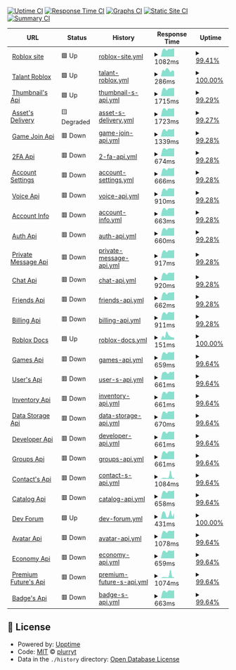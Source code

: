[![Uptime CI](https://github.com/pythoniaweb/statusboom/workflows/Uptime%20CI/badge.svg)](https://github.com/pythoniaweb/statusboom/actions?query=workflow%3A%22Uptime+CI%22)
[![Response Time CI](https://github.com/pythoniaweb/statusboom/workflows/Response%20Time%20CI/badge.svg)](https://github.com/pythoniaweb/statusboom/actions?query=workflow%3A%22Response+Time+CI%22)
[![Graphs CI](https://github.com/pythoniaweb/statusboom/workflows/Graphs%20CI/badge.svg)](https://github.com/pythoniaweb/statusboom/actions?query=workflow%3A%22Graphs+CI%22)
[![Static Site CI](https://github.com/pythoniaweb/statusboom/workflows/Static%20Site%20CI/badge.svg)](https://github.com/pythoniaweb/statusboom/actions?query=workflow%3A%22Static+Site+CI%22)
[![Summary CI](https://github.com/pythoniaweb/statusboom/workflows/Summary%20CI/badge.svg)](https://github.com/pythoniaweb/statusboom/actions?query=workflow%3A%22Summary+CI%22)

<!--start: status pages-->
<!-- This summary is generated by Upptime (https://github.com/upptime/upptime) -->
<!-- Do not edit this manually, your changes will be overwritten -->
<!-- prettier-ignore -->
| URL | Status | History | Response Time | Uptime |
| --- | ------ | ------- | ------------- | ------ |
| <img alt="" src="https://icons.duckduckgo.com/ip3/www.roblox.com.ico" height="13"> [Roblox site](https://www.roblox.com/) | 🟩 Up | [roblox-site.yml](https://github.com/pythoniaweb/statusboom/commits/HEAD/history/roblox-site.yml) | <details><summary><img alt="Response time graph" src="./graphs/roblox-site/response-time-week.png" height="20"> 1082ms</summary><br><a href="https://pythoniaweb.github.io/statusboom/history/roblox-site"><img alt="Response time 915" src="https://img.shields.io/endpoint?url=https%3A%2F%2Fraw.githubusercontent.com%2Fpythoniaweb%2Fstatusboom%2FHEAD%2Fapi%2Froblox-site%2Fresponse-time.json"></a><br><a href="https://pythoniaweb.github.io/statusboom/history/roblox-site"><img alt="24-hour response time 970" src="https://img.shields.io/endpoint?url=https%3A%2F%2Fraw.githubusercontent.com%2Fpythoniaweb%2Fstatusboom%2FHEAD%2Fapi%2Froblox-site%2Fresponse-time-day.json"></a><br><a href="https://pythoniaweb.github.io/statusboom/history/roblox-site"><img alt="7-day response time 1082" src="https://img.shields.io/endpoint?url=https%3A%2F%2Fraw.githubusercontent.com%2Fpythoniaweb%2Fstatusboom%2FHEAD%2Fapi%2Froblox-site%2Fresponse-time-week.json"></a><br><a href="https://pythoniaweb.github.io/statusboom/history/roblox-site"><img alt="30-day response time 1135" src="https://img.shields.io/endpoint?url=https%3A%2F%2Fraw.githubusercontent.com%2Fpythoniaweb%2Fstatusboom%2FHEAD%2Fapi%2Froblox-site%2Fresponse-time-month.json"></a><br><a href="https://pythoniaweb.github.io/statusboom/history/roblox-site"><img alt="1-year response time 915" src="https://img.shields.io/endpoint?url=https%3A%2F%2Fraw.githubusercontent.com%2Fpythoniaweb%2Fstatusboom%2FHEAD%2Fapi%2Froblox-site%2Fresponse-time-year.json"></a></details> | <details><summary><a href="https://pythoniaweb.github.io/statusboom/history/roblox-site">99.41%</a></summary><a href="https://pythoniaweb.github.io/statusboom/history/roblox-site"><img alt="All-time uptime 99.96%" src="https://img.shields.io/endpoint?url=https%3A%2F%2Fraw.githubusercontent.com%2Fpythoniaweb%2Fstatusboom%2FHEAD%2Fapi%2Froblox-site%2Fuptime.json"></a><br><a href="https://pythoniaweb.github.io/statusboom/history/roblox-site"><img alt="24-hour uptime 95.84%" src="https://img.shields.io/endpoint?url=https%3A%2F%2Fraw.githubusercontent.com%2Fpythoniaweb%2Fstatusboom%2FHEAD%2Fapi%2Froblox-site%2Fuptime-day.json"></a><br><a href="https://pythoniaweb.github.io/statusboom/history/roblox-site"><img alt="7-day uptime 99.41%" src="https://img.shields.io/endpoint?url=https%3A%2F%2Fraw.githubusercontent.com%2Fpythoniaweb%2Fstatusboom%2FHEAD%2Fapi%2Froblox-site%2Fuptime-week.json"></a><br><a href="https://pythoniaweb.github.io/statusboom/history/roblox-site"><img alt="30-day uptime 99.86%" src="https://img.shields.io/endpoint?url=https%3A%2F%2Fraw.githubusercontent.com%2Fpythoniaweb%2Fstatusboom%2FHEAD%2Fapi%2Froblox-site%2Fuptime-month.json"></a><br><a href="https://pythoniaweb.github.io/statusboom/history/roblox-site"><img alt="1-year uptime 99.96%" src="https://img.shields.io/endpoint?url=https%3A%2F%2Fraw.githubusercontent.com%2Fpythoniaweb%2Fstatusboom%2FHEAD%2Fapi%2Froblox-site%2Fuptime-year.json"></a></details>
| <img alt="" src="https://icons.duckduckgo.com/ip3/talent.roblox.com.ico" height="13"> [Talant Roblox](https://talent.roblox.com/) | 🟩 Up | [talant-roblox.yml](https://github.com/pythoniaweb/statusboom/commits/HEAD/history/talant-roblox.yml) | <details><summary><img alt="Response time graph" src="./graphs/talant-roblox/response-time-week.png" height="20"> 286ms</summary><br><a href="https://pythoniaweb.github.io/statusboom/history/talant-roblox"><img alt="Response time 302" src="https://img.shields.io/endpoint?url=https%3A%2F%2Fraw.githubusercontent.com%2Fpythoniaweb%2Fstatusboom%2FHEAD%2Fapi%2Ftalant-roblox%2Fresponse-time.json"></a><br><a href="https://pythoniaweb.github.io/statusboom/history/talant-roblox"><img alt="24-hour response time 162" src="https://img.shields.io/endpoint?url=https%3A%2F%2Fraw.githubusercontent.com%2Fpythoniaweb%2Fstatusboom%2FHEAD%2Fapi%2Ftalant-roblox%2Fresponse-time-day.json"></a><br><a href="https://pythoniaweb.github.io/statusboom/history/talant-roblox"><img alt="7-day response time 286" src="https://img.shields.io/endpoint?url=https%3A%2F%2Fraw.githubusercontent.com%2Fpythoniaweb%2Fstatusboom%2FHEAD%2Fapi%2Ftalant-roblox%2Fresponse-time-week.json"></a><br><a href="https://pythoniaweb.github.io/statusboom/history/talant-roblox"><img alt="30-day response time 282" src="https://img.shields.io/endpoint?url=https%3A%2F%2Fraw.githubusercontent.com%2Fpythoniaweb%2Fstatusboom%2FHEAD%2Fapi%2Ftalant-roblox%2Fresponse-time-month.json"></a><br><a href="https://pythoniaweb.github.io/statusboom/history/talant-roblox"><img alt="1-year response time 302" src="https://img.shields.io/endpoint?url=https%3A%2F%2Fraw.githubusercontent.com%2Fpythoniaweb%2Fstatusboom%2FHEAD%2Fapi%2Ftalant-roblox%2Fresponse-time-year.json"></a></details> | <details><summary><a href="https://pythoniaweb.github.io/statusboom/history/talant-roblox">100.00%</a></summary><a href="https://pythoniaweb.github.io/statusboom/history/talant-roblox"><img alt="All-time uptime 100.00%" src="https://img.shields.io/endpoint?url=https%3A%2F%2Fraw.githubusercontent.com%2Fpythoniaweb%2Fstatusboom%2FHEAD%2Fapi%2Ftalant-roblox%2Fuptime.json"></a><br><a href="https://pythoniaweb.github.io/statusboom/history/talant-roblox"><img alt="24-hour uptime 100.00%" src="https://img.shields.io/endpoint?url=https%3A%2F%2Fraw.githubusercontent.com%2Fpythoniaweb%2Fstatusboom%2FHEAD%2Fapi%2Ftalant-roblox%2Fuptime-day.json"></a><br><a href="https://pythoniaweb.github.io/statusboom/history/talant-roblox"><img alt="7-day uptime 100.00%" src="https://img.shields.io/endpoint?url=https%3A%2F%2Fraw.githubusercontent.com%2Fpythoniaweb%2Fstatusboom%2FHEAD%2Fapi%2Ftalant-roblox%2Fuptime-week.json"></a><br><a href="https://pythoniaweb.github.io/statusboom/history/talant-roblox"><img alt="30-day uptime 100.00%" src="https://img.shields.io/endpoint?url=https%3A%2F%2Fraw.githubusercontent.com%2Fpythoniaweb%2Fstatusboom%2FHEAD%2Fapi%2Ftalant-roblox%2Fuptime-month.json"></a><br><a href="https://pythoniaweb.github.io/statusboom/history/talant-roblox"><img alt="1-year uptime 100.00%" src="https://img.shields.io/endpoint?url=https%3A%2F%2Fraw.githubusercontent.com%2Fpythoniaweb%2Fstatusboom%2FHEAD%2Fapi%2Ftalant-roblox%2Fuptime-year.json"></a></details>
| <img alt="" src="https://icons.duckduckgo.com/ip3/thumbnails.roblox.com.ico" height="13"> [Thumbnail's Api](https://thumbnails.roblox.com/) | 🟩 Up | [thumbnail-s-api.yml](https://github.com/pythoniaweb/statusboom/commits/HEAD/history/thumbnail-s-api.yml) | <details><summary><img alt="Response time graph" src="./graphs/thumbnail-s-api/response-time-week.png" height="20"> 1715ms</summary><br><a href="https://pythoniaweb.github.io/statusboom/history/thumbnail-s-api"><img alt="Response time 532" src="https://img.shields.io/endpoint?url=https%3A%2F%2Fraw.githubusercontent.com%2Fpythoniaweb%2Fstatusboom%2FHEAD%2Fapi%2Fthumbnail-s-api%2Fresponse-time.json"></a><br><a href="https://pythoniaweb.github.io/statusboom/history/thumbnail-s-api"><img alt="24-hour response time 2745" src="https://img.shields.io/endpoint?url=https%3A%2F%2Fraw.githubusercontent.com%2Fpythoniaweb%2Fstatusboom%2FHEAD%2Fapi%2Fthumbnail-s-api%2Fresponse-time-day.json"></a><br><a href="https://pythoniaweb.github.io/statusboom/history/thumbnail-s-api"><img alt="7-day response time 1715" src="https://img.shields.io/endpoint?url=https%3A%2F%2Fraw.githubusercontent.com%2Fpythoniaweb%2Fstatusboom%2FHEAD%2Fapi%2Fthumbnail-s-api%2Fresponse-time-week.json"></a><br><a href="https://pythoniaweb.github.io/statusboom/history/thumbnail-s-api"><img alt="30-day response time 1009" src="https://img.shields.io/endpoint?url=https%3A%2F%2Fraw.githubusercontent.com%2Fpythoniaweb%2Fstatusboom%2FHEAD%2Fapi%2Fthumbnail-s-api%2Fresponse-time-month.json"></a><br><a href="https://pythoniaweb.github.io/statusboom/history/thumbnail-s-api"><img alt="1-year response time 532" src="https://img.shields.io/endpoint?url=https%3A%2F%2Fraw.githubusercontent.com%2Fpythoniaweb%2Fstatusboom%2FHEAD%2Fapi%2Fthumbnail-s-api%2Fresponse-time-year.json"></a></details> | <details><summary><a href="https://pythoniaweb.github.io/statusboom/history/thumbnail-s-api">99.29%</a></summary><a href="https://pythoniaweb.github.io/statusboom/history/thumbnail-s-api"><img alt="All-time uptime 99.98%" src="https://img.shields.io/endpoint?url=https%3A%2F%2Fraw.githubusercontent.com%2Fpythoniaweb%2Fstatusboom%2FHEAD%2Fapi%2Fthumbnail-s-api%2Fuptime.json"></a><br><a href="https://pythoniaweb.github.io/statusboom/history/thumbnail-s-api"><img alt="24-hour uptime 95.06%" src="https://img.shields.io/endpoint?url=https%3A%2F%2Fraw.githubusercontent.com%2Fpythoniaweb%2Fstatusboom%2FHEAD%2Fapi%2Fthumbnail-s-api%2Fuptime-day.json"></a><br><a href="https://pythoniaweb.github.io/statusboom/history/thumbnail-s-api"><img alt="7-day uptime 99.29%" src="https://img.shields.io/endpoint?url=https%3A%2F%2Fraw.githubusercontent.com%2Fpythoniaweb%2Fstatusboom%2FHEAD%2Fapi%2Fthumbnail-s-api%2Fuptime-week.json"></a><br><a href="https://pythoniaweb.github.io/statusboom/history/thumbnail-s-api"><img alt="30-day uptime 99.84%" src="https://img.shields.io/endpoint?url=https%3A%2F%2Fraw.githubusercontent.com%2Fpythoniaweb%2Fstatusboom%2FHEAD%2Fapi%2Fthumbnail-s-api%2Fuptime-month.json"></a><br><a href="https://pythoniaweb.github.io/statusboom/history/thumbnail-s-api"><img alt="1-year uptime 99.98%" src="https://img.shields.io/endpoint?url=https%3A%2F%2Fraw.githubusercontent.com%2Fpythoniaweb%2Fstatusboom%2FHEAD%2Fapi%2Fthumbnail-s-api%2Fuptime-year.json"></a></details>
| <img alt="" src="https://icons.duckduckgo.com/ip3/assetdelivery.roblox.com.ico" height="13"> [Asset's Delivery](https://assetdelivery.roblox.com/) | 🟨 Degraded | [asset-s-delivery.yml](https://github.com/pythoniaweb/statusboom/commits/HEAD/history/asset-s-delivery.yml) | <details><summary><img alt="Response time graph" src="./graphs/asset-s-delivery/response-time-week.png" height="20"> 1723ms</summary><br><a href="https://pythoniaweb.github.io/statusboom/history/asset-s-delivery"><img alt="Response time 512" src="https://img.shields.io/endpoint?url=https%3A%2F%2Fraw.githubusercontent.com%2Fpythoniaweb%2Fstatusboom%2FHEAD%2Fapi%2Fasset-s-delivery%2Fresponse-time.json"></a><br><a href="https://pythoniaweb.github.io/statusboom/history/asset-s-delivery"><img alt="24-hour response time 2770" src="https://img.shields.io/endpoint?url=https%3A%2F%2Fraw.githubusercontent.com%2Fpythoniaweb%2Fstatusboom%2FHEAD%2Fapi%2Fasset-s-delivery%2Fresponse-time-day.json"></a><br><a href="https://pythoniaweb.github.io/statusboom/history/asset-s-delivery"><img alt="7-day response time 1723" src="https://img.shields.io/endpoint?url=https%3A%2F%2Fraw.githubusercontent.com%2Fpythoniaweb%2Fstatusboom%2FHEAD%2Fapi%2Fasset-s-delivery%2Fresponse-time-week.json"></a><br><a href="https://pythoniaweb.github.io/statusboom/history/asset-s-delivery"><img alt="30-day response time 1003" src="https://img.shields.io/endpoint?url=https%3A%2F%2Fraw.githubusercontent.com%2Fpythoniaweb%2Fstatusboom%2FHEAD%2Fapi%2Fasset-s-delivery%2Fresponse-time-month.json"></a><br><a href="https://pythoniaweb.github.io/statusboom/history/asset-s-delivery"><img alt="1-year response time 512" src="https://img.shields.io/endpoint?url=https%3A%2F%2Fraw.githubusercontent.com%2Fpythoniaweb%2Fstatusboom%2FHEAD%2Fapi%2Fasset-s-delivery%2Fresponse-time-year.json"></a></details> | <details><summary><a href="https://pythoniaweb.github.io/statusboom/history/asset-s-delivery">99.27%</a></summary><a href="https://pythoniaweb.github.io/statusboom/history/asset-s-delivery"><img alt="All-time uptime 99.92%" src="https://img.shields.io/endpoint?url=https%3A%2F%2Fraw.githubusercontent.com%2Fpythoniaweb%2Fstatusboom%2FHEAD%2Fapi%2Fasset-s-delivery%2Fuptime.json"></a><br><a href="https://pythoniaweb.github.io/statusboom/history/asset-s-delivery"><img alt="24-hour uptime 94.92%" src="https://img.shields.io/endpoint?url=https%3A%2F%2Fraw.githubusercontent.com%2Fpythoniaweb%2Fstatusboom%2FHEAD%2Fapi%2Fasset-s-delivery%2Fuptime-day.json"></a><br><a href="https://pythoniaweb.github.io/statusboom/history/asset-s-delivery"><img alt="7-day uptime 99.27%" src="https://img.shields.io/endpoint?url=https%3A%2F%2Fraw.githubusercontent.com%2Fpythoniaweb%2Fstatusboom%2FHEAD%2Fapi%2Fasset-s-delivery%2Fuptime-week.json"></a><br><a href="https://pythoniaweb.github.io/statusboom/history/asset-s-delivery"><img alt="30-day uptime 99.83%" src="https://img.shields.io/endpoint?url=https%3A%2F%2Fraw.githubusercontent.com%2Fpythoniaweb%2Fstatusboom%2FHEAD%2Fapi%2Fasset-s-delivery%2Fuptime-month.json"></a><br><a href="https://pythoniaweb.github.io/statusboom/history/asset-s-delivery"><img alt="1-year uptime 99.92%" src="https://img.shields.io/endpoint?url=https%3A%2F%2Fraw.githubusercontent.com%2Fpythoniaweb%2Fstatusboom%2FHEAD%2Fapi%2Fasset-s-delivery%2Fuptime-year.json"></a></details>
| <img alt="" src="https://icons.duckduckgo.com/ip3/gamejoin.roblox.com.ico" height="13"> [Game Join Api](http://gamejoin.roblox.com/) | 🟥 Down | [game-join-api.yml](https://github.com/pythoniaweb/statusboom/commits/HEAD/history/game-join-api.yml) | <details><summary><img alt="Response time graph" src="./graphs/game-join-api/response-time-week.png" height="20"> 1339ms</summary><br><a href="https://pythoniaweb.github.io/statusboom/history/game-join-api"><img alt="Response time 790" src="https://img.shields.io/endpoint?url=https%3A%2F%2Fraw.githubusercontent.com%2Fpythoniaweb%2Fstatusboom%2FHEAD%2Fapi%2Fgame-join-api%2Fresponse-time.json"></a><br><a href="https://pythoniaweb.github.io/statusboom/history/game-join-api"><img alt="24-hour response time 1591" src="https://img.shields.io/endpoint?url=https%3A%2F%2Fraw.githubusercontent.com%2Fpythoniaweb%2Fstatusboom%2FHEAD%2Fapi%2Fgame-join-api%2Fresponse-time-day.json"></a><br><a href="https://pythoniaweb.github.io/statusboom/history/game-join-api"><img alt="7-day response time 1339" src="https://img.shields.io/endpoint?url=https%3A%2F%2Fraw.githubusercontent.com%2Fpythoniaweb%2Fstatusboom%2FHEAD%2Fapi%2Fgame-join-api%2Fresponse-time-week.json"></a><br><a href="https://pythoniaweb.github.io/statusboom/history/game-join-api"><img alt="30-day response time 1123" src="https://img.shields.io/endpoint?url=https%3A%2F%2Fraw.githubusercontent.com%2Fpythoniaweb%2Fstatusboom%2FHEAD%2Fapi%2Fgame-join-api%2Fresponse-time-month.json"></a><br><a href="https://pythoniaweb.github.io/statusboom/history/game-join-api"><img alt="1-year response time 790" src="https://img.shields.io/endpoint?url=https%3A%2F%2Fraw.githubusercontent.com%2Fpythoniaweb%2Fstatusboom%2FHEAD%2Fapi%2Fgame-join-api%2Fresponse-time-year.json"></a></details> | <details><summary><a href="https://pythoniaweb.github.io/statusboom/history/game-join-api">99.28%</a></summary><a href="https://pythoniaweb.github.io/statusboom/history/game-join-api"><img alt="All-time uptime 99.96%" src="https://img.shields.io/endpoint?url=https%3A%2F%2Fraw.githubusercontent.com%2Fpythoniaweb%2Fstatusboom%2FHEAD%2Fapi%2Fgame-join-api%2Fuptime.json"></a><br><a href="https://pythoniaweb.github.io/statusboom/history/game-join-api"><img alt="24-hour uptime 94.93%" src="https://img.shields.io/endpoint?url=https%3A%2F%2Fraw.githubusercontent.com%2Fpythoniaweb%2Fstatusboom%2FHEAD%2Fapi%2Fgame-join-api%2Fuptime-day.json"></a><br><a href="https://pythoniaweb.github.io/statusboom/history/game-join-api"><img alt="7-day uptime 99.28%" src="https://img.shields.io/endpoint?url=https%3A%2F%2Fraw.githubusercontent.com%2Fpythoniaweb%2Fstatusboom%2FHEAD%2Fapi%2Fgame-join-api%2Fuptime-week.json"></a><br><a href="https://pythoniaweb.github.io/statusboom/history/game-join-api"><img alt="30-day uptime 99.83%" src="https://img.shields.io/endpoint?url=https%3A%2F%2Fraw.githubusercontent.com%2Fpythoniaweb%2Fstatusboom%2FHEAD%2Fapi%2Fgame-join-api%2Fuptime-month.json"></a><br><a href="https://pythoniaweb.github.io/statusboom/history/game-join-api"><img alt="1-year uptime 99.96%" src="https://img.shields.io/endpoint?url=https%3A%2F%2Fraw.githubusercontent.com%2Fpythoniaweb%2Fstatusboom%2FHEAD%2Fapi%2Fgame-join-api%2Fuptime-year.json"></a></details>
| <img alt="" src="https://icons.duckduckgo.com/ip3/twostepverification.roblox.com.ico" height="13"> [2FA Api](https://twostepverification.roblox.com/) | 🟥 Down | [2-fa-api.yml](https://github.com/pythoniaweb/statusboom/commits/HEAD/history/2-fa-api.yml) | <details><summary><img alt="Response time graph" src="./graphs/2-fa-api/response-time-week.png" height="20"> 674ms</summary><br><a href="https://pythoniaweb.github.io/statusboom/history/2-fa-api"><img alt="Response time 479" src="https://img.shields.io/endpoint?url=https%3A%2F%2Fraw.githubusercontent.com%2Fpythoniaweb%2Fstatusboom%2FHEAD%2Fapi%2F2-fa-api%2Fresponse-time.json"></a><br><a href="https://pythoniaweb.github.io/statusboom/history/2-fa-api"><img alt="24-hour response time 653" src="https://img.shields.io/endpoint?url=https%3A%2F%2Fraw.githubusercontent.com%2Fpythoniaweb%2Fstatusboom%2FHEAD%2Fapi%2F2-fa-api%2Fresponse-time-day.json"></a><br><a href="https://pythoniaweb.github.io/statusboom/history/2-fa-api"><img alt="7-day response time 674" src="https://img.shields.io/endpoint?url=https%3A%2F%2Fraw.githubusercontent.com%2Fpythoniaweb%2Fstatusboom%2FHEAD%2Fapi%2F2-fa-api%2Fresponse-time-week.json"></a><br><a href="https://pythoniaweb.github.io/statusboom/history/2-fa-api"><img alt="30-day response time 648" src="https://img.shields.io/endpoint?url=https%3A%2F%2Fraw.githubusercontent.com%2Fpythoniaweb%2Fstatusboom%2FHEAD%2Fapi%2F2-fa-api%2Fresponse-time-month.json"></a><br><a href="https://pythoniaweb.github.io/statusboom/history/2-fa-api"><img alt="1-year response time 479" src="https://img.shields.io/endpoint?url=https%3A%2F%2Fraw.githubusercontent.com%2Fpythoniaweb%2Fstatusboom%2FHEAD%2Fapi%2F2-fa-api%2Fresponse-time-year.json"></a></details> | <details><summary><a href="https://pythoniaweb.github.io/statusboom/history/2-fa-api">99.28%</a></summary><a href="https://pythoniaweb.github.io/statusboom/history/2-fa-api"><img alt="All-time uptime 99.97%" src="https://img.shields.io/endpoint?url=https%3A%2F%2Fraw.githubusercontent.com%2Fpythoniaweb%2Fstatusboom%2FHEAD%2Fapi%2F2-fa-api%2Fuptime.json"></a><br><a href="https://pythoniaweb.github.io/statusboom/history/2-fa-api"><img alt="24-hour uptime 94.93%" src="https://img.shields.io/endpoint?url=https%3A%2F%2Fraw.githubusercontent.com%2Fpythoniaweb%2Fstatusboom%2FHEAD%2Fapi%2F2-fa-api%2Fuptime-day.json"></a><br><a href="https://pythoniaweb.github.io/statusboom/history/2-fa-api"><img alt="7-day uptime 99.28%" src="https://img.shields.io/endpoint?url=https%3A%2F%2Fraw.githubusercontent.com%2Fpythoniaweb%2Fstatusboom%2FHEAD%2Fapi%2F2-fa-api%2Fuptime-week.json"></a><br><a href="https://pythoniaweb.github.io/statusboom/history/2-fa-api"><img alt="30-day uptime 99.83%" src="https://img.shields.io/endpoint?url=https%3A%2F%2Fraw.githubusercontent.com%2Fpythoniaweb%2Fstatusboom%2FHEAD%2Fapi%2F2-fa-api%2Fuptime-month.json"></a><br><a href="https://pythoniaweb.github.io/statusboom/history/2-fa-api"><img alt="1-year uptime 99.97%" src="https://img.shields.io/endpoint?url=https%3A%2F%2Fraw.githubusercontent.com%2Fpythoniaweb%2Fstatusboom%2FHEAD%2Fapi%2F2-fa-api%2Fuptime-year.json"></a></details>
| <img alt="" src="https://icons.duckduckgo.com/ip3/accountsettings.roblox.com.ico" height="13"> [Account Settings](https://accountsettings.roblox.com/) | 🟥 Down | [account-settings.yml](https://github.com/pythoniaweb/statusboom/commits/HEAD/history/account-settings.yml) | <details><summary><img alt="Response time graph" src="./graphs/account-settings/response-time-week.png" height="20"> 666ms</summary><br><a href="https://pythoniaweb.github.io/statusboom/history/account-settings"><img alt="Response time 479" src="https://img.shields.io/endpoint?url=https%3A%2F%2Fraw.githubusercontent.com%2Fpythoniaweb%2Fstatusboom%2FHEAD%2Fapi%2Faccount-settings%2Fresponse-time.json"></a><br><a href="https://pythoniaweb.github.io/statusboom/history/account-settings"><img alt="24-hour response time 662" src="https://img.shields.io/endpoint?url=https%3A%2F%2Fraw.githubusercontent.com%2Fpythoniaweb%2Fstatusboom%2FHEAD%2Fapi%2Faccount-settings%2Fresponse-time-day.json"></a><br><a href="https://pythoniaweb.github.io/statusboom/history/account-settings"><img alt="7-day response time 666" src="https://img.shields.io/endpoint?url=https%3A%2F%2Fraw.githubusercontent.com%2Fpythoniaweb%2Fstatusboom%2FHEAD%2Fapi%2Faccount-settings%2Fresponse-time-week.json"></a><br><a href="https://pythoniaweb.github.io/statusboom/history/account-settings"><img alt="30-day response time 643" src="https://img.shields.io/endpoint?url=https%3A%2F%2Fraw.githubusercontent.com%2Fpythoniaweb%2Fstatusboom%2FHEAD%2Fapi%2Faccount-settings%2Fresponse-time-month.json"></a><br><a href="https://pythoniaweb.github.io/statusboom/history/account-settings"><img alt="1-year response time 479" src="https://img.shields.io/endpoint?url=https%3A%2F%2Fraw.githubusercontent.com%2Fpythoniaweb%2Fstatusboom%2FHEAD%2Fapi%2Faccount-settings%2Fresponse-time-year.json"></a></details> | <details><summary><a href="https://pythoniaweb.github.io/statusboom/history/account-settings">99.28%</a></summary><a href="https://pythoniaweb.github.io/statusboom/history/account-settings"><img alt="All-time uptime 99.97%" src="https://img.shields.io/endpoint?url=https%3A%2F%2Fraw.githubusercontent.com%2Fpythoniaweb%2Fstatusboom%2FHEAD%2Fapi%2Faccount-settings%2Fuptime.json"></a><br><a href="https://pythoniaweb.github.io/statusboom/history/account-settings"><img alt="24-hour uptime 94.94%" src="https://img.shields.io/endpoint?url=https%3A%2F%2Fraw.githubusercontent.com%2Fpythoniaweb%2Fstatusboom%2FHEAD%2Fapi%2Faccount-settings%2Fuptime-day.json"></a><br><a href="https://pythoniaweb.github.io/statusboom/history/account-settings"><img alt="7-day uptime 99.28%" src="https://img.shields.io/endpoint?url=https%3A%2F%2Fraw.githubusercontent.com%2Fpythoniaweb%2Fstatusboom%2FHEAD%2Fapi%2Faccount-settings%2Fuptime-week.json"></a><br><a href="https://pythoniaweb.github.io/statusboom/history/account-settings"><img alt="30-day uptime 99.83%" src="https://img.shields.io/endpoint?url=https%3A%2F%2Fraw.githubusercontent.com%2Fpythoniaweb%2Fstatusboom%2FHEAD%2Fapi%2Faccount-settings%2Fuptime-month.json"></a><br><a href="https://pythoniaweb.github.io/statusboom/history/account-settings"><img alt="1-year uptime 99.97%" src="https://img.shields.io/endpoint?url=https%3A%2F%2Fraw.githubusercontent.com%2Fpythoniaweb%2Fstatusboom%2FHEAD%2Fapi%2Faccount-settings%2Fuptime-year.json"></a></details>
| <img alt="" src="https://icons.duckduckgo.com/ip3/voice.roblox.com.ico" height="13"> [Voice Api](https://voice.roblox.com/) | 🟥 Down | [voice-api.yml](https://github.com/pythoniaweb/statusboom/commits/HEAD/history/voice-api.yml) | <details><summary><img alt="Response time graph" src="./graphs/voice-api/response-time-week.png" height="20"> 910ms</summary><br><a href="https://pythoniaweb.github.io/statusboom/history/voice-api"><img alt="Response time 493" src="https://img.shields.io/endpoint?url=https%3A%2F%2Fraw.githubusercontent.com%2Fpythoniaweb%2Fstatusboom%2FHEAD%2Fapi%2Fvoice-api%2Fresponse-time.json"></a><br><a href="https://pythoniaweb.github.io/statusboom/history/voice-api"><img alt="24-hour response time 1154" src="https://img.shields.io/endpoint?url=https%3A%2F%2Fraw.githubusercontent.com%2Fpythoniaweb%2Fstatusboom%2FHEAD%2Fapi%2Fvoice-api%2Fresponse-time-day.json"></a><br><a href="https://pythoniaweb.github.io/statusboom/history/voice-api"><img alt="7-day response time 910" src="https://img.shields.io/endpoint?url=https%3A%2F%2Fraw.githubusercontent.com%2Fpythoniaweb%2Fstatusboom%2FHEAD%2Fapi%2Fvoice-api%2Fresponse-time-week.json"></a><br><a href="https://pythoniaweb.github.io/statusboom/history/voice-api"><img alt="30-day response time 718" src="https://img.shields.io/endpoint?url=https%3A%2F%2Fraw.githubusercontent.com%2Fpythoniaweb%2Fstatusboom%2FHEAD%2Fapi%2Fvoice-api%2Fresponse-time-month.json"></a><br><a href="https://pythoniaweb.github.io/statusboom/history/voice-api"><img alt="1-year response time 493" src="https://img.shields.io/endpoint?url=https%3A%2F%2Fraw.githubusercontent.com%2Fpythoniaweb%2Fstatusboom%2FHEAD%2Fapi%2Fvoice-api%2Fresponse-time-year.json"></a></details> | <details><summary><a href="https://pythoniaweb.github.io/statusboom/history/voice-api">99.28%</a></summary><a href="https://pythoniaweb.github.io/statusboom/history/voice-api"><img alt="All-time uptime 99.97%" src="https://img.shields.io/endpoint?url=https%3A%2F%2Fraw.githubusercontent.com%2Fpythoniaweb%2Fstatusboom%2FHEAD%2Fapi%2Fvoice-api%2Fuptime.json"></a><br><a href="https://pythoniaweb.github.io/statusboom/history/voice-api"><img alt="24-hour uptime 94.95%" src="https://img.shields.io/endpoint?url=https%3A%2F%2Fraw.githubusercontent.com%2Fpythoniaweb%2Fstatusboom%2FHEAD%2Fapi%2Fvoice-api%2Fuptime-day.json"></a><br><a href="https://pythoniaweb.github.io/statusboom/history/voice-api"><img alt="7-day uptime 99.28%" src="https://img.shields.io/endpoint?url=https%3A%2F%2Fraw.githubusercontent.com%2Fpythoniaweb%2Fstatusboom%2FHEAD%2Fapi%2Fvoice-api%2Fuptime-week.json"></a><br><a href="https://pythoniaweb.github.io/statusboom/history/voice-api"><img alt="30-day uptime 99.83%" src="https://img.shields.io/endpoint?url=https%3A%2F%2Fraw.githubusercontent.com%2Fpythoniaweb%2Fstatusboom%2FHEAD%2Fapi%2Fvoice-api%2Fuptime-month.json"></a><br><a href="https://pythoniaweb.github.io/statusboom/history/voice-api"><img alt="1-year uptime 99.97%" src="https://img.shields.io/endpoint?url=https%3A%2F%2Fraw.githubusercontent.com%2Fpythoniaweb%2Fstatusboom%2FHEAD%2Fapi%2Fvoice-api%2Fuptime-year.json"></a></details>
| <img alt="" src="https://icons.duckduckgo.com/ip3/accountinformation.roblox.com.ico" height="13"> [Account Info](https://accountinformation.roblox.com/) | 🟥 Down | [account-info.yml](https://github.com/pythoniaweb/statusboom/commits/HEAD/history/account-info.yml) | <details><summary><img alt="Response time graph" src="./graphs/account-info/response-time-week.png" height="20"> 663ms</summary><br><a href="https://pythoniaweb.github.io/statusboom/history/account-info"><img alt="Response time 464" src="https://img.shields.io/endpoint?url=https%3A%2F%2Fraw.githubusercontent.com%2Fpythoniaweb%2Fstatusboom%2FHEAD%2Fapi%2Faccount-info%2Fresponse-time.json"></a><br><a href="https://pythoniaweb.github.io/statusboom/history/account-info"><img alt="24-hour response time 657" src="https://img.shields.io/endpoint?url=https%3A%2F%2Fraw.githubusercontent.com%2Fpythoniaweb%2Fstatusboom%2FHEAD%2Fapi%2Faccount-info%2Fresponse-time-day.json"></a><br><a href="https://pythoniaweb.github.io/statusboom/history/account-info"><img alt="7-day response time 663" src="https://img.shields.io/endpoint?url=https%3A%2F%2Fraw.githubusercontent.com%2Fpythoniaweb%2Fstatusboom%2FHEAD%2Fapi%2Faccount-info%2Fresponse-time-week.json"></a><br><a href="https://pythoniaweb.github.io/statusboom/history/account-info"><img alt="30-day response time 636" src="https://img.shields.io/endpoint?url=https%3A%2F%2Fraw.githubusercontent.com%2Fpythoniaweb%2Fstatusboom%2FHEAD%2Fapi%2Faccount-info%2Fresponse-time-month.json"></a><br><a href="https://pythoniaweb.github.io/statusboom/history/account-info"><img alt="1-year response time 464" src="https://img.shields.io/endpoint?url=https%3A%2F%2Fraw.githubusercontent.com%2Fpythoniaweb%2Fstatusboom%2FHEAD%2Fapi%2Faccount-info%2Fresponse-time-year.json"></a></details> | <details><summary><a href="https://pythoniaweb.github.io/statusboom/history/account-info">99.28%</a></summary><a href="https://pythoniaweb.github.io/statusboom/history/account-info"><img alt="All-time uptime 99.98%" src="https://img.shields.io/endpoint?url=https%3A%2F%2Fraw.githubusercontent.com%2Fpythoniaweb%2Fstatusboom%2FHEAD%2Fapi%2Faccount-info%2Fuptime.json"></a><br><a href="https://pythoniaweb.github.io/statusboom/history/account-info"><img alt="24-hour uptime 94.95%" src="https://img.shields.io/endpoint?url=https%3A%2F%2Fraw.githubusercontent.com%2Fpythoniaweb%2Fstatusboom%2FHEAD%2Fapi%2Faccount-info%2Fuptime-day.json"></a><br><a href="https://pythoniaweb.github.io/statusboom/history/account-info"><img alt="7-day uptime 99.28%" src="https://img.shields.io/endpoint?url=https%3A%2F%2Fraw.githubusercontent.com%2Fpythoniaweb%2Fstatusboom%2FHEAD%2Fapi%2Faccount-info%2Fuptime-week.json"></a><br><a href="https://pythoniaweb.github.io/statusboom/history/account-info"><img alt="30-day uptime 99.83%" src="https://img.shields.io/endpoint?url=https%3A%2F%2Fraw.githubusercontent.com%2Fpythoniaweb%2Fstatusboom%2FHEAD%2Fapi%2Faccount-info%2Fuptime-month.json"></a><br><a href="https://pythoniaweb.github.io/statusboom/history/account-info"><img alt="1-year uptime 99.98%" src="https://img.shields.io/endpoint?url=https%3A%2F%2Fraw.githubusercontent.com%2Fpythoniaweb%2Fstatusboom%2FHEAD%2Fapi%2Faccount-info%2Fuptime-year.json"></a></details>
| <img alt="" src="https://icons.duckduckgo.com/ip3/auth.roblox.com.ico" height="13"> [Auth Api](https://auth.roblox.com/) | 🟥 Down | [auth-api.yml](https://github.com/pythoniaweb/statusboom/commits/HEAD/history/auth-api.yml) | <details><summary><img alt="Response time graph" src="./graphs/auth-api/response-time-week.png" height="20"> 660ms</summary><br><a href="https://pythoniaweb.github.io/statusboom/history/auth-api"><img alt="Response time 469" src="https://img.shields.io/endpoint?url=https%3A%2F%2Fraw.githubusercontent.com%2Fpythoniaweb%2Fstatusboom%2FHEAD%2Fapi%2Fauth-api%2Fresponse-time.json"></a><br><a href="https://pythoniaweb.github.io/statusboom/history/auth-api"><img alt="24-hour response time 661" src="https://img.shields.io/endpoint?url=https%3A%2F%2Fraw.githubusercontent.com%2Fpythoniaweb%2Fstatusboom%2FHEAD%2Fapi%2Fauth-api%2Fresponse-time-day.json"></a><br><a href="https://pythoniaweb.github.io/statusboom/history/auth-api"><img alt="7-day response time 660" src="https://img.shields.io/endpoint?url=https%3A%2F%2Fraw.githubusercontent.com%2Fpythoniaweb%2Fstatusboom%2FHEAD%2Fapi%2Fauth-api%2Fresponse-time-week.json"></a><br><a href="https://pythoniaweb.github.io/statusboom/history/auth-api"><img alt="30-day response time 639" src="https://img.shields.io/endpoint?url=https%3A%2F%2Fraw.githubusercontent.com%2Fpythoniaweb%2Fstatusboom%2FHEAD%2Fapi%2Fauth-api%2Fresponse-time-month.json"></a><br><a href="https://pythoniaweb.github.io/statusboom/history/auth-api"><img alt="1-year response time 469" src="https://img.shields.io/endpoint?url=https%3A%2F%2Fraw.githubusercontent.com%2Fpythoniaweb%2Fstatusboom%2FHEAD%2Fapi%2Fauth-api%2Fresponse-time-year.json"></a></details> | <details><summary><a href="https://pythoniaweb.github.io/statusboom/history/auth-api">99.28%</a></summary><a href="https://pythoniaweb.github.io/statusboom/history/auth-api"><img alt="All-time uptime 99.97%" src="https://img.shields.io/endpoint?url=https%3A%2F%2Fraw.githubusercontent.com%2Fpythoniaweb%2Fstatusboom%2FHEAD%2Fapi%2Fauth-api%2Fuptime.json"></a><br><a href="https://pythoniaweb.github.io/statusboom/history/auth-api"><img alt="24-hour uptime 94.95%" src="https://img.shields.io/endpoint?url=https%3A%2F%2Fraw.githubusercontent.com%2Fpythoniaweb%2Fstatusboom%2FHEAD%2Fapi%2Fauth-api%2Fuptime-day.json"></a><br><a href="https://pythoniaweb.github.io/statusboom/history/auth-api"><img alt="7-day uptime 99.28%" src="https://img.shields.io/endpoint?url=https%3A%2F%2Fraw.githubusercontent.com%2Fpythoniaweb%2Fstatusboom%2FHEAD%2Fapi%2Fauth-api%2Fuptime-week.json"></a><br><a href="https://pythoniaweb.github.io/statusboom/history/auth-api"><img alt="30-day uptime 99.83%" src="https://img.shields.io/endpoint?url=https%3A%2F%2Fraw.githubusercontent.com%2Fpythoniaweb%2Fstatusboom%2FHEAD%2Fapi%2Fauth-api%2Fuptime-month.json"></a><br><a href="https://pythoniaweb.github.io/statusboom/history/auth-api"><img alt="1-year uptime 99.97%" src="https://img.shields.io/endpoint?url=https%3A%2F%2Fraw.githubusercontent.com%2Fpythoniaweb%2Fstatusboom%2FHEAD%2Fapi%2Fauth-api%2Fuptime-year.json"></a></details>
| <img alt="" src="https://icons.duckduckgo.com/ip3/privatemessages.roblox.com.ico" height="13"> [Private Message Api](https://privatemessages.roblox.com/) | 🟥 Down | [private-message-api.yml](https://github.com/pythoniaweb/statusboom/commits/HEAD/history/private-message-api.yml) | <details><summary><img alt="Response time graph" src="./graphs/private-message-api/response-time-week.png" height="20"> 917ms</summary><br><a href="https://pythoniaweb.github.io/statusboom/history/private-message-api"><img alt="Response time 482" src="https://img.shields.io/endpoint?url=https%3A%2F%2Fraw.githubusercontent.com%2Fpythoniaweb%2Fstatusboom%2FHEAD%2Fapi%2Fprivate-message-api%2Fresponse-time.json"></a><br><a href="https://pythoniaweb.github.io/statusboom/history/private-message-api"><img alt="24-hour response time 1161" src="https://img.shields.io/endpoint?url=https%3A%2F%2Fraw.githubusercontent.com%2Fpythoniaweb%2Fstatusboom%2FHEAD%2Fapi%2Fprivate-message-api%2Fresponse-time-day.json"></a><br><a href="https://pythoniaweb.github.io/statusboom/history/private-message-api"><img alt="7-day response time 917" src="https://img.shields.io/endpoint?url=https%3A%2F%2Fraw.githubusercontent.com%2Fpythoniaweb%2Fstatusboom%2FHEAD%2Fapi%2Fprivate-message-api%2Fresponse-time-week.json"></a><br><a href="https://pythoniaweb.github.io/statusboom/history/private-message-api"><img alt="30-day response time 728" src="https://img.shields.io/endpoint?url=https%3A%2F%2Fraw.githubusercontent.com%2Fpythoniaweb%2Fstatusboom%2FHEAD%2Fapi%2Fprivate-message-api%2Fresponse-time-month.json"></a><br><a href="https://pythoniaweb.github.io/statusboom/history/private-message-api"><img alt="1-year response time 482" src="https://img.shields.io/endpoint?url=https%3A%2F%2Fraw.githubusercontent.com%2Fpythoniaweb%2Fstatusboom%2FHEAD%2Fapi%2Fprivate-message-api%2Fresponse-time-year.json"></a></details> | <details><summary><a href="https://pythoniaweb.github.io/statusboom/history/private-message-api">99.28%</a></summary><a href="https://pythoniaweb.github.io/statusboom/history/private-message-api"><img alt="All-time uptime 99.94%" src="https://img.shields.io/endpoint?url=https%3A%2F%2Fraw.githubusercontent.com%2Fpythoniaweb%2Fstatusboom%2FHEAD%2Fapi%2Fprivate-message-api%2Fuptime.json"></a><br><a href="https://pythoniaweb.github.io/statusboom/history/private-message-api"><img alt="24-hour uptime 94.97%" src="https://img.shields.io/endpoint?url=https%3A%2F%2Fraw.githubusercontent.com%2Fpythoniaweb%2Fstatusboom%2FHEAD%2Fapi%2Fprivate-message-api%2Fuptime-day.json"></a><br><a href="https://pythoniaweb.github.io/statusboom/history/private-message-api"><img alt="7-day uptime 99.28%" src="https://img.shields.io/endpoint?url=https%3A%2F%2Fraw.githubusercontent.com%2Fpythoniaweb%2Fstatusboom%2FHEAD%2Fapi%2Fprivate-message-api%2Fuptime-week.json"></a><br><a href="https://pythoniaweb.github.io/statusboom/history/private-message-api"><img alt="30-day uptime 99.83%" src="https://img.shields.io/endpoint?url=https%3A%2F%2Fraw.githubusercontent.com%2Fpythoniaweb%2Fstatusboom%2FHEAD%2Fapi%2Fprivate-message-api%2Fuptime-month.json"></a><br><a href="https://pythoniaweb.github.io/statusboom/history/private-message-api"><img alt="1-year uptime 99.94%" src="https://img.shields.io/endpoint?url=https%3A%2F%2Fraw.githubusercontent.com%2Fpythoniaweb%2Fstatusboom%2FHEAD%2Fapi%2Fprivate-message-api%2Fuptime-year.json"></a></details>
| <img alt="" src="https://icons.duckduckgo.com/ip3/chat.roblox.com.ico" height="13"> [Chat Api](https://chat.roblox.com/) | 🟥 Down | [chat-api.yml](https://github.com/pythoniaweb/statusboom/commits/HEAD/history/chat-api.yml) | <details><summary><img alt="Response time graph" src="./graphs/chat-api/response-time-week.png" height="20"> 920ms</summary><br><a href="https://pythoniaweb.github.io/statusboom/history/chat-api"><img alt="Response time 471" src="https://img.shields.io/endpoint?url=https%3A%2F%2Fraw.githubusercontent.com%2Fpythoniaweb%2Fstatusboom%2FHEAD%2Fapi%2Fchat-api%2Fresponse-time.json"></a><br><a href="https://pythoniaweb.github.io/statusboom/history/chat-api"><img alt="24-hour response time 1178" src="https://img.shields.io/endpoint?url=https%3A%2F%2Fraw.githubusercontent.com%2Fpythoniaweb%2Fstatusboom%2FHEAD%2Fapi%2Fchat-api%2Fresponse-time-day.json"></a><br><a href="https://pythoniaweb.github.io/statusboom/history/chat-api"><img alt="7-day response time 920" src="https://img.shields.io/endpoint?url=https%3A%2F%2Fraw.githubusercontent.com%2Fpythoniaweb%2Fstatusboom%2FHEAD%2Fapi%2Fchat-api%2Fresponse-time-week.json"></a><br><a href="https://pythoniaweb.github.io/statusboom/history/chat-api"><img alt="30-day response time 725" src="https://img.shields.io/endpoint?url=https%3A%2F%2Fraw.githubusercontent.com%2Fpythoniaweb%2Fstatusboom%2FHEAD%2Fapi%2Fchat-api%2Fresponse-time-month.json"></a><br><a href="https://pythoniaweb.github.io/statusboom/history/chat-api"><img alt="1-year response time 471" src="https://img.shields.io/endpoint?url=https%3A%2F%2Fraw.githubusercontent.com%2Fpythoniaweb%2Fstatusboom%2FHEAD%2Fapi%2Fchat-api%2Fresponse-time-year.json"></a></details> | <details><summary><a href="https://pythoniaweb.github.io/statusboom/history/chat-api">99.28%</a></summary><a href="https://pythoniaweb.github.io/statusboom/history/chat-api"><img alt="All-time uptime 99.98%" src="https://img.shields.io/endpoint?url=https%3A%2F%2Fraw.githubusercontent.com%2Fpythoniaweb%2Fstatusboom%2FHEAD%2Fapi%2Fchat-api%2Fuptime.json"></a><br><a href="https://pythoniaweb.github.io/statusboom/history/chat-api"><img alt="24-hour uptime 94.98%" src="https://img.shields.io/endpoint?url=https%3A%2F%2Fraw.githubusercontent.com%2Fpythoniaweb%2Fstatusboom%2FHEAD%2Fapi%2Fchat-api%2Fuptime-day.json"></a><br><a href="https://pythoniaweb.github.io/statusboom/history/chat-api"><img alt="7-day uptime 99.28%" src="https://img.shields.io/endpoint?url=https%3A%2F%2Fraw.githubusercontent.com%2Fpythoniaweb%2Fstatusboom%2FHEAD%2Fapi%2Fchat-api%2Fuptime-week.json"></a><br><a href="https://pythoniaweb.github.io/statusboom/history/chat-api"><img alt="30-day uptime 99.84%" src="https://img.shields.io/endpoint?url=https%3A%2F%2Fraw.githubusercontent.com%2Fpythoniaweb%2Fstatusboom%2FHEAD%2Fapi%2Fchat-api%2Fuptime-month.json"></a><br><a href="https://pythoniaweb.github.io/statusboom/history/chat-api"><img alt="1-year uptime 99.98%" src="https://img.shields.io/endpoint?url=https%3A%2F%2Fraw.githubusercontent.com%2Fpythoniaweb%2Fstatusboom%2FHEAD%2Fapi%2Fchat-api%2Fuptime-year.json"></a></details>
| <img alt="" src="https://icons.duckduckgo.com/ip3/friends.roblox.com.ico" height="13"> [Friends Api](https://friends.roblox.com/) | 🟥 Down | [friends-api.yml](https://github.com/pythoniaweb/statusboom/commits/HEAD/history/friends-api.yml) | <details><summary><img alt="Response time graph" src="./graphs/friends-api/response-time-week.png" height="20"> 662ms</summary><br><a href="https://pythoniaweb.github.io/statusboom/history/friends-api"><img alt="Response time 479" src="https://img.shields.io/endpoint?url=https%3A%2F%2Fraw.githubusercontent.com%2Fpythoniaweb%2Fstatusboom%2FHEAD%2Fapi%2Ffriends-api%2Fresponse-time.json"></a><br><a href="https://pythoniaweb.github.io/statusboom/history/friends-api"><img alt="24-hour response time 654" src="https://img.shields.io/endpoint?url=https%3A%2F%2Fraw.githubusercontent.com%2Fpythoniaweb%2Fstatusboom%2FHEAD%2Fapi%2Ffriends-api%2Fresponse-time-day.json"></a><br><a href="https://pythoniaweb.github.io/statusboom/history/friends-api"><img alt="7-day response time 662" src="https://img.shields.io/endpoint?url=https%3A%2F%2Fraw.githubusercontent.com%2Fpythoniaweb%2Fstatusboom%2FHEAD%2Fapi%2Ffriends-api%2Fresponse-time-week.json"></a><br><a href="https://pythoniaweb.github.io/statusboom/history/friends-api"><img alt="30-day response time 635" src="https://img.shields.io/endpoint?url=https%3A%2F%2Fraw.githubusercontent.com%2Fpythoniaweb%2Fstatusboom%2FHEAD%2Fapi%2Ffriends-api%2Fresponse-time-month.json"></a><br><a href="https://pythoniaweb.github.io/statusboom/history/friends-api"><img alt="1-year response time 479" src="https://img.shields.io/endpoint?url=https%3A%2F%2Fraw.githubusercontent.com%2Fpythoniaweb%2Fstatusboom%2FHEAD%2Fapi%2Ffriends-api%2Fresponse-time-year.json"></a></details> | <details><summary><a href="https://pythoniaweb.github.io/statusboom/history/friends-api">99.28%</a></summary><a href="https://pythoniaweb.github.io/statusboom/history/friends-api"><img alt="All-time uptime 99.98%" src="https://img.shields.io/endpoint?url=https%3A%2F%2Fraw.githubusercontent.com%2Fpythoniaweb%2Fstatusboom%2FHEAD%2Fapi%2Ffriends-api%2Fuptime.json"></a><br><a href="https://pythoniaweb.github.io/statusboom/history/friends-api"><img alt="24-hour uptime 94.99%" src="https://img.shields.io/endpoint?url=https%3A%2F%2Fraw.githubusercontent.com%2Fpythoniaweb%2Fstatusboom%2FHEAD%2Fapi%2Ffriends-api%2Fuptime-day.json"></a><br><a href="https://pythoniaweb.github.io/statusboom/history/friends-api"><img alt="7-day uptime 99.28%" src="https://img.shields.io/endpoint?url=https%3A%2F%2Fraw.githubusercontent.com%2Fpythoniaweb%2Fstatusboom%2FHEAD%2Fapi%2Ffriends-api%2Fuptime-week.json"></a><br><a href="https://pythoniaweb.github.io/statusboom/history/friends-api"><img alt="30-day uptime 99.84%" src="https://img.shields.io/endpoint?url=https%3A%2F%2Fraw.githubusercontent.com%2Fpythoniaweb%2Fstatusboom%2FHEAD%2Fapi%2Ffriends-api%2Fuptime-month.json"></a><br><a href="https://pythoniaweb.github.io/statusboom/history/friends-api"><img alt="1-year uptime 99.98%" src="https://img.shields.io/endpoint?url=https%3A%2F%2Fraw.githubusercontent.com%2Fpythoniaweb%2Fstatusboom%2FHEAD%2Fapi%2Ffriends-api%2Fuptime-year.json"></a></details>
| <img alt="" src="https://icons.duckduckgo.com/ip3/billing.roblox.com.ico" height="13"> [Billing Api](https://billing.roblox.com/) | 🟥 Down | [billing-api.yml](https://github.com/pythoniaweb/statusboom/commits/HEAD/history/billing-api.yml) | <details><summary><img alt="Response time graph" src="./graphs/billing-api/response-time-week.png" height="20"> 911ms</summary><br><a href="https://pythoniaweb.github.io/statusboom/history/billing-api"><img alt="Response time 471" src="https://img.shields.io/endpoint?url=https%3A%2F%2Fraw.githubusercontent.com%2Fpythoniaweb%2Fstatusboom%2FHEAD%2Fapi%2Fbilling-api%2Fresponse-time.json"></a><br><a href="https://pythoniaweb.github.io/statusboom/history/billing-api"><img alt="24-hour response time 1154" src="https://img.shields.io/endpoint?url=https%3A%2F%2Fraw.githubusercontent.com%2Fpythoniaweb%2Fstatusboom%2FHEAD%2Fapi%2Fbilling-api%2Fresponse-time-day.json"></a><br><a href="https://pythoniaweb.github.io/statusboom/history/billing-api"><img alt="7-day response time 911" src="https://img.shields.io/endpoint?url=https%3A%2F%2Fraw.githubusercontent.com%2Fpythoniaweb%2Fstatusboom%2FHEAD%2Fapi%2Fbilling-api%2Fresponse-time-week.json"></a><br><a href="https://pythoniaweb.github.io/statusboom/history/billing-api"><img alt="30-day response time 723" src="https://img.shields.io/endpoint?url=https%3A%2F%2Fraw.githubusercontent.com%2Fpythoniaweb%2Fstatusboom%2FHEAD%2Fapi%2Fbilling-api%2Fresponse-time-month.json"></a><br><a href="https://pythoniaweb.github.io/statusboom/history/billing-api"><img alt="1-year response time 471" src="https://img.shields.io/endpoint?url=https%3A%2F%2Fraw.githubusercontent.com%2Fpythoniaweb%2Fstatusboom%2FHEAD%2Fapi%2Fbilling-api%2Fresponse-time-year.json"></a></details> | <details><summary><a href="https://pythoniaweb.github.io/statusboom/history/billing-api">99.28%</a></summary><a href="https://pythoniaweb.github.io/statusboom/history/billing-api"><img alt="All-time uptime 99.97%" src="https://img.shields.io/endpoint?url=https%3A%2F%2Fraw.githubusercontent.com%2Fpythoniaweb%2Fstatusboom%2FHEAD%2Fapi%2Fbilling-api%2Fuptime.json"></a><br><a href="https://pythoniaweb.github.io/statusboom/history/billing-api"><img alt="24-hour uptime 94.99%" src="https://img.shields.io/endpoint?url=https%3A%2F%2Fraw.githubusercontent.com%2Fpythoniaweb%2Fstatusboom%2FHEAD%2Fapi%2Fbilling-api%2Fuptime-day.json"></a><br><a href="https://pythoniaweb.github.io/statusboom/history/billing-api"><img alt="7-day uptime 99.28%" src="https://img.shields.io/endpoint?url=https%3A%2F%2Fraw.githubusercontent.com%2Fpythoniaweb%2Fstatusboom%2FHEAD%2Fapi%2Fbilling-api%2Fuptime-week.json"></a><br><a href="https://pythoniaweb.github.io/statusboom/history/billing-api"><img alt="30-day uptime 99.84%" src="https://img.shields.io/endpoint?url=https%3A%2F%2Fraw.githubusercontent.com%2Fpythoniaweb%2Fstatusboom%2FHEAD%2Fapi%2Fbilling-api%2Fuptime-month.json"></a><br><a href="https://pythoniaweb.github.io/statusboom/history/billing-api"><img alt="1-year uptime 99.97%" src="https://img.shields.io/endpoint?url=https%3A%2F%2Fraw.githubusercontent.com%2Fpythoniaweb%2Fstatusboom%2FHEAD%2Fapi%2Fbilling-api%2Fuptime-year.json"></a></details>
| <img alt="" src="https://icons.duckduckgo.com/ip3/create.roblox.com.ico" height="13"> [Roblox Docs](https://create.roblox.com/docs/reference/engine) | 🟩 Up | [roblox-docs.yml](https://github.com/pythoniaweb/statusboom/commits/HEAD/history/roblox-docs.yml) | <details><summary><img alt="Response time graph" src="./graphs/roblox-docs/response-time-week.png" height="20"> 151ms</summary><br><a href="https://pythoniaweb.github.io/statusboom/history/roblox-docs"><img alt="Response time 234" src="https://img.shields.io/endpoint?url=https%3A%2F%2Fraw.githubusercontent.com%2Fpythoniaweb%2Fstatusboom%2FHEAD%2Fapi%2Froblox-docs%2Fresponse-time.json"></a><br><a href="https://pythoniaweb.github.io/statusboom/history/roblox-docs"><img alt="24-hour response time 53" src="https://img.shields.io/endpoint?url=https%3A%2F%2Fraw.githubusercontent.com%2Fpythoniaweb%2Fstatusboom%2FHEAD%2Fapi%2Froblox-docs%2Fresponse-time-day.json"></a><br><a href="https://pythoniaweb.github.io/statusboom/history/roblox-docs"><img alt="7-day response time 151" src="https://img.shields.io/endpoint?url=https%3A%2F%2Fraw.githubusercontent.com%2Fpythoniaweb%2Fstatusboom%2FHEAD%2Fapi%2Froblox-docs%2Fresponse-time-week.json"></a><br><a href="https://pythoniaweb.github.io/statusboom/history/roblox-docs"><img alt="30-day response time 153" src="https://img.shields.io/endpoint?url=https%3A%2F%2Fraw.githubusercontent.com%2Fpythoniaweb%2Fstatusboom%2FHEAD%2Fapi%2Froblox-docs%2Fresponse-time-month.json"></a><br><a href="https://pythoniaweb.github.io/statusboom/history/roblox-docs"><img alt="1-year response time 234" src="https://img.shields.io/endpoint?url=https%3A%2F%2Fraw.githubusercontent.com%2Fpythoniaweb%2Fstatusboom%2FHEAD%2Fapi%2Froblox-docs%2Fresponse-time-year.json"></a></details> | <details><summary><a href="https://pythoniaweb.github.io/statusboom/history/roblox-docs">100.00%</a></summary><a href="https://pythoniaweb.github.io/statusboom/history/roblox-docs"><img alt="All-time uptime 100.00%" src="https://img.shields.io/endpoint?url=https%3A%2F%2Fraw.githubusercontent.com%2Fpythoniaweb%2Fstatusboom%2FHEAD%2Fapi%2Froblox-docs%2Fuptime.json"></a><br><a href="https://pythoniaweb.github.io/statusboom/history/roblox-docs"><img alt="24-hour uptime 100.00%" src="https://img.shields.io/endpoint?url=https%3A%2F%2Fraw.githubusercontent.com%2Fpythoniaweb%2Fstatusboom%2FHEAD%2Fapi%2Froblox-docs%2Fuptime-day.json"></a><br><a href="https://pythoniaweb.github.io/statusboom/history/roblox-docs"><img alt="7-day uptime 100.00%" src="https://img.shields.io/endpoint?url=https%3A%2F%2Fraw.githubusercontent.com%2Fpythoniaweb%2Fstatusboom%2FHEAD%2Fapi%2Froblox-docs%2Fuptime-week.json"></a><br><a href="https://pythoniaweb.github.io/statusboom/history/roblox-docs"><img alt="30-day uptime 100.00%" src="https://img.shields.io/endpoint?url=https%3A%2F%2Fraw.githubusercontent.com%2Fpythoniaweb%2Fstatusboom%2FHEAD%2Fapi%2Froblox-docs%2Fuptime-month.json"></a><br><a href="https://pythoniaweb.github.io/statusboom/history/roblox-docs"><img alt="1-year uptime 100.00%" src="https://img.shields.io/endpoint?url=https%3A%2F%2Fraw.githubusercontent.com%2Fpythoniaweb%2Fstatusboom%2FHEAD%2Fapi%2Froblox-docs%2Fuptime-year.json"></a></details>
| <img alt="" src="https://icons.duckduckgo.com/ip3/games.roblox.com.ico" height="13"> [Games Api](https://games.roblox.com/) | 🟥 Down | [games-api.yml](https://github.com/pythoniaweb/statusboom/commits/HEAD/history/games-api.yml) | <details><summary><img alt="Response time graph" src="./graphs/games-api/response-time-week.png" height="20"> 659ms</summary><br><a href="https://pythoniaweb.github.io/statusboom/history/games-api"><img alt="Response time 462" src="https://img.shields.io/endpoint?url=https%3A%2F%2Fraw.githubusercontent.com%2Fpythoniaweb%2Fstatusboom%2FHEAD%2Fapi%2Fgames-api%2Fresponse-time.json"></a><br><a href="https://pythoniaweb.github.io/statusboom/history/games-api"><img alt="24-hour response time 654" src="https://img.shields.io/endpoint?url=https%3A%2F%2Fraw.githubusercontent.com%2Fpythoniaweb%2Fstatusboom%2FHEAD%2Fapi%2Fgames-api%2Fresponse-time-day.json"></a><br><a href="https://pythoniaweb.github.io/statusboom/history/games-api"><img alt="7-day response time 659" src="https://img.shields.io/endpoint?url=https%3A%2F%2Fraw.githubusercontent.com%2Fpythoniaweb%2Fstatusboom%2FHEAD%2Fapi%2Fgames-api%2Fresponse-time-week.json"></a><br><a href="https://pythoniaweb.github.io/statusboom/history/games-api"><img alt="30-day response time 636" src="https://img.shields.io/endpoint?url=https%3A%2F%2Fraw.githubusercontent.com%2Fpythoniaweb%2Fstatusboom%2FHEAD%2Fapi%2Fgames-api%2Fresponse-time-month.json"></a><br><a href="https://pythoniaweb.github.io/statusboom/history/games-api"><img alt="1-year response time 462" src="https://img.shields.io/endpoint?url=https%3A%2F%2Fraw.githubusercontent.com%2Fpythoniaweb%2Fstatusboom%2FHEAD%2Fapi%2Fgames-api%2Fresponse-time-year.json"></a></details> | <details><summary><a href="https://pythoniaweb.github.io/statusboom/history/games-api">99.64%</a></summary><a href="https://pythoniaweb.github.io/statusboom/history/games-api"><img alt="All-time uptime 99.98%" src="https://img.shields.io/endpoint?url=https%3A%2F%2Fraw.githubusercontent.com%2Fpythoniaweb%2Fstatusboom%2FHEAD%2Fapi%2Fgames-api%2Fuptime.json"></a><br><a href="https://pythoniaweb.github.io/statusboom/history/games-api"><img alt="24-hour uptime 97.45%" src="https://img.shields.io/endpoint?url=https%3A%2F%2Fraw.githubusercontent.com%2Fpythoniaweb%2Fstatusboom%2FHEAD%2Fapi%2Fgames-api%2Fuptime-day.json"></a><br><a href="https://pythoniaweb.github.io/statusboom/history/games-api"><img alt="7-day uptime 99.64%" src="https://img.shields.io/endpoint?url=https%3A%2F%2Fraw.githubusercontent.com%2Fpythoniaweb%2Fstatusboom%2FHEAD%2Fapi%2Fgames-api%2Fuptime-week.json"></a><br><a href="https://pythoniaweb.github.io/statusboom/history/games-api"><img alt="30-day uptime 99.92%" src="https://img.shields.io/endpoint?url=https%3A%2F%2Fraw.githubusercontent.com%2Fpythoniaweb%2Fstatusboom%2FHEAD%2Fapi%2Fgames-api%2Fuptime-month.json"></a><br><a href="https://pythoniaweb.github.io/statusboom/history/games-api"><img alt="1-year uptime 99.98%" src="https://img.shields.io/endpoint?url=https%3A%2F%2Fraw.githubusercontent.com%2Fpythoniaweb%2Fstatusboom%2FHEAD%2Fapi%2Fgames-api%2Fuptime-year.json"></a></details>
| <img alt="" src="https://icons.duckduckgo.com/ip3/users.roblox.com.ico" height="13"> [User's Api](https://users.roblox.com/) | 🟥 Down | [user-s-api.yml](https://github.com/pythoniaweb/statusboom/commits/HEAD/history/user-s-api.yml) | <details><summary><img alt="Response time graph" src="./graphs/user-s-api/response-time-week.png" height="20"> 661ms</summary><br><a href="https://pythoniaweb.github.io/statusboom/history/user-s-api"><img alt="Response time 461" src="https://img.shields.io/endpoint?url=https%3A%2F%2Fraw.githubusercontent.com%2Fpythoniaweb%2Fstatusboom%2FHEAD%2Fapi%2Fuser-s-api%2Fresponse-time.json"></a><br><a href="https://pythoniaweb.github.io/statusboom/history/user-s-api"><img alt="24-hour response time 658" src="https://img.shields.io/endpoint?url=https%3A%2F%2Fraw.githubusercontent.com%2Fpythoniaweb%2Fstatusboom%2FHEAD%2Fapi%2Fuser-s-api%2Fresponse-time-day.json"></a><br><a href="https://pythoniaweb.github.io/statusboom/history/user-s-api"><img alt="7-day response time 661" src="https://img.shields.io/endpoint?url=https%3A%2F%2Fraw.githubusercontent.com%2Fpythoniaweb%2Fstatusboom%2FHEAD%2Fapi%2Fuser-s-api%2Fresponse-time-week.json"></a><br><a href="https://pythoniaweb.github.io/statusboom/history/user-s-api"><img alt="30-day response time 634" src="https://img.shields.io/endpoint?url=https%3A%2F%2Fraw.githubusercontent.com%2Fpythoniaweb%2Fstatusboom%2FHEAD%2Fapi%2Fuser-s-api%2Fresponse-time-month.json"></a><br><a href="https://pythoniaweb.github.io/statusboom/history/user-s-api"><img alt="1-year response time 461" src="https://img.shields.io/endpoint?url=https%3A%2F%2Fraw.githubusercontent.com%2Fpythoniaweb%2Fstatusboom%2FHEAD%2Fapi%2Fuser-s-api%2Fresponse-time-year.json"></a></details> | <details><summary><a href="https://pythoniaweb.github.io/statusboom/history/user-s-api">99.64%</a></summary><a href="https://pythoniaweb.github.io/statusboom/history/user-s-api"><img alt="All-time uptime 99.99%" src="https://img.shields.io/endpoint?url=https%3A%2F%2Fraw.githubusercontent.com%2Fpythoniaweb%2Fstatusboom%2FHEAD%2Fapi%2Fuser-s-api%2Fuptime.json"></a><br><a href="https://pythoniaweb.github.io/statusboom/history/user-s-api"><img alt="24-hour uptime 97.45%" src="https://img.shields.io/endpoint?url=https%3A%2F%2Fraw.githubusercontent.com%2Fpythoniaweb%2Fstatusboom%2FHEAD%2Fapi%2Fuser-s-api%2Fuptime-day.json"></a><br><a href="https://pythoniaweb.github.io/statusboom/history/user-s-api"><img alt="7-day uptime 99.64%" src="https://img.shields.io/endpoint?url=https%3A%2F%2Fraw.githubusercontent.com%2Fpythoniaweb%2Fstatusboom%2FHEAD%2Fapi%2Fuser-s-api%2Fuptime-week.json"></a><br><a href="https://pythoniaweb.github.io/statusboom/history/user-s-api"><img alt="30-day uptime 99.92%" src="https://img.shields.io/endpoint?url=https%3A%2F%2Fraw.githubusercontent.com%2Fpythoniaweb%2Fstatusboom%2FHEAD%2Fapi%2Fuser-s-api%2Fuptime-month.json"></a><br><a href="https://pythoniaweb.github.io/statusboom/history/user-s-api"><img alt="1-year uptime 99.99%" src="https://img.shields.io/endpoint?url=https%3A%2F%2Fraw.githubusercontent.com%2Fpythoniaweb%2Fstatusboom%2FHEAD%2Fapi%2Fuser-s-api%2Fuptime-year.json"></a></details>
| <img alt="" src="https://icons.duckduckgo.com/ip3/inventory.roblox.com.ico" height="13"> [Inventory Api](https://inventory.roblox.com/) | 🟥 Down | [inventory-api.yml](https://github.com/pythoniaweb/statusboom/commits/HEAD/history/inventory-api.yml) | <details><summary><img alt="Response time graph" src="./graphs/inventory-api/response-time-week.png" height="20"> 661ms</summary><br><a href="https://pythoniaweb.github.io/statusboom/history/inventory-api"><img alt="Response time 469" src="https://img.shields.io/endpoint?url=https%3A%2F%2Fraw.githubusercontent.com%2Fpythoniaweb%2Fstatusboom%2FHEAD%2Fapi%2Finventory-api%2Fresponse-time.json"></a><br><a href="https://pythoniaweb.github.io/statusboom/history/inventory-api"><img alt="24-hour response time 656" src="https://img.shields.io/endpoint?url=https%3A%2F%2Fraw.githubusercontent.com%2Fpythoniaweb%2Fstatusboom%2FHEAD%2Fapi%2Finventory-api%2Fresponse-time-day.json"></a><br><a href="https://pythoniaweb.github.io/statusboom/history/inventory-api"><img alt="7-day response time 661" src="https://img.shields.io/endpoint?url=https%3A%2F%2Fraw.githubusercontent.com%2Fpythoniaweb%2Fstatusboom%2FHEAD%2Fapi%2Finventory-api%2Fresponse-time-week.json"></a><br><a href="https://pythoniaweb.github.io/statusboom/history/inventory-api"><img alt="30-day response time 634" src="https://img.shields.io/endpoint?url=https%3A%2F%2Fraw.githubusercontent.com%2Fpythoniaweb%2Fstatusboom%2FHEAD%2Fapi%2Finventory-api%2Fresponse-time-month.json"></a><br><a href="https://pythoniaweb.github.io/statusboom/history/inventory-api"><img alt="1-year response time 469" src="https://img.shields.io/endpoint?url=https%3A%2F%2Fraw.githubusercontent.com%2Fpythoniaweb%2Fstatusboom%2FHEAD%2Fapi%2Finventory-api%2Fresponse-time-year.json"></a></details> | <details><summary><a href="https://pythoniaweb.github.io/statusboom/history/inventory-api">99.64%</a></summary><a href="https://pythoniaweb.github.io/statusboom/history/inventory-api"><img alt="All-time uptime 99.98%" src="https://img.shields.io/endpoint?url=https%3A%2F%2Fraw.githubusercontent.com%2Fpythoniaweb%2Fstatusboom%2FHEAD%2Fapi%2Finventory-api%2Fuptime.json"></a><br><a href="https://pythoniaweb.github.io/statusboom/history/inventory-api"><img alt="24-hour uptime 97.45%" src="https://img.shields.io/endpoint?url=https%3A%2F%2Fraw.githubusercontent.com%2Fpythoniaweb%2Fstatusboom%2FHEAD%2Fapi%2Finventory-api%2Fuptime-day.json"></a><br><a href="https://pythoniaweb.github.io/statusboom/history/inventory-api"><img alt="7-day uptime 99.64%" src="https://img.shields.io/endpoint?url=https%3A%2F%2Fraw.githubusercontent.com%2Fpythoniaweb%2Fstatusboom%2FHEAD%2Fapi%2Finventory-api%2Fuptime-week.json"></a><br><a href="https://pythoniaweb.github.io/statusboom/history/inventory-api"><img alt="30-day uptime 99.92%" src="https://img.shields.io/endpoint?url=https%3A%2F%2Fraw.githubusercontent.com%2Fpythoniaweb%2Fstatusboom%2FHEAD%2Fapi%2Finventory-api%2Fuptime-month.json"></a><br><a href="https://pythoniaweb.github.io/statusboom/history/inventory-api"><img alt="1-year uptime 99.98%" src="https://img.shields.io/endpoint?url=https%3A%2F%2Fraw.githubusercontent.com%2Fpythoniaweb%2Fstatusboom%2FHEAD%2Fapi%2Finventory-api%2Fuptime-year.json"></a></details>
| <img alt="" src="https://icons.duckduckgo.com/ip3/gamepersistence.roblox.com.ico" height="13"> [Data Storage Api](https://gamepersistence.roblox.com/) | 🟥 Down | [data-storage-api.yml](https://github.com/pythoniaweb/statusboom/commits/HEAD/history/data-storage-api.yml) | <details><summary><img alt="Response time graph" src="./graphs/data-storage-api/response-time-week.png" height="20"> 670ms</summary><br><a href="https://pythoniaweb.github.io/statusboom/history/data-storage-api"><img alt="Response time 479" src="https://img.shields.io/endpoint?url=https%3A%2F%2Fraw.githubusercontent.com%2Fpythoniaweb%2Fstatusboom%2FHEAD%2Fapi%2Fdata-storage-api%2Fresponse-time.json"></a><br><a href="https://pythoniaweb.github.io/statusboom/history/data-storage-api"><img alt="24-hour response time 666" src="https://img.shields.io/endpoint?url=https%3A%2F%2Fraw.githubusercontent.com%2Fpythoniaweb%2Fstatusboom%2FHEAD%2Fapi%2Fdata-storage-api%2Fresponse-time-day.json"></a><br><a href="https://pythoniaweb.github.io/statusboom/history/data-storage-api"><img alt="7-day response time 670" src="https://img.shields.io/endpoint?url=https%3A%2F%2Fraw.githubusercontent.com%2Fpythoniaweb%2Fstatusboom%2FHEAD%2Fapi%2Fdata-storage-api%2Fresponse-time-week.json"></a><br><a href="https://pythoniaweb.github.io/statusboom/history/data-storage-api"><img alt="30-day response time 645" src="https://img.shields.io/endpoint?url=https%3A%2F%2Fraw.githubusercontent.com%2Fpythoniaweb%2Fstatusboom%2FHEAD%2Fapi%2Fdata-storage-api%2Fresponse-time-month.json"></a><br><a href="https://pythoniaweb.github.io/statusboom/history/data-storage-api"><img alt="1-year response time 479" src="https://img.shields.io/endpoint?url=https%3A%2F%2Fraw.githubusercontent.com%2Fpythoniaweb%2Fstatusboom%2FHEAD%2Fapi%2Fdata-storage-api%2Fresponse-time-year.json"></a></details> | <details><summary><a href="https://pythoniaweb.github.io/statusboom/history/data-storage-api">99.64%</a></summary><a href="https://pythoniaweb.github.io/statusboom/history/data-storage-api"><img alt="All-time uptime 99.99%" src="https://img.shields.io/endpoint?url=https%3A%2F%2Fraw.githubusercontent.com%2Fpythoniaweb%2Fstatusboom%2FHEAD%2Fapi%2Fdata-storage-api%2Fuptime.json"></a><br><a href="https://pythoniaweb.github.io/statusboom/history/data-storage-api"><img alt="24-hour uptime 97.45%" src="https://img.shields.io/endpoint?url=https%3A%2F%2Fraw.githubusercontent.com%2Fpythoniaweb%2Fstatusboom%2FHEAD%2Fapi%2Fdata-storage-api%2Fuptime-day.json"></a><br><a href="https://pythoniaweb.github.io/statusboom/history/data-storage-api"><img alt="7-day uptime 99.64%" src="https://img.shields.io/endpoint?url=https%3A%2F%2Fraw.githubusercontent.com%2Fpythoniaweb%2Fstatusboom%2FHEAD%2Fapi%2Fdata-storage-api%2Fuptime-week.json"></a><br><a href="https://pythoniaweb.github.io/statusboom/history/data-storage-api"><img alt="30-day uptime 99.92%" src="https://img.shields.io/endpoint?url=https%3A%2F%2Fraw.githubusercontent.com%2Fpythoniaweb%2Fstatusboom%2FHEAD%2Fapi%2Fdata-storage-api%2Fuptime-month.json"></a><br><a href="https://pythoniaweb.github.io/statusboom/history/data-storage-api"><img alt="1-year uptime 99.99%" src="https://img.shields.io/endpoint?url=https%3A%2F%2Fraw.githubusercontent.com%2Fpythoniaweb%2Fstatusboom%2FHEAD%2Fapi%2Fdata-storage-api%2Fuptime-year.json"></a></details>
| <img alt="" src="https://icons.duckduckgo.com/ip3/develop.roblox.com.ico" height="13"> [Developer Api](https://develop.roblox.com/) | 🟥 Down | [developer-api.yml](https://github.com/pythoniaweb/statusboom/commits/HEAD/history/developer-api.yml) | <details><summary><img alt="Response time graph" src="./graphs/developer-api/response-time-week.png" height="20"> 661ms</summary><br><a href="https://pythoniaweb.github.io/statusboom/history/developer-api"><img alt="Response time 463" src="https://img.shields.io/endpoint?url=https%3A%2F%2Fraw.githubusercontent.com%2Fpythoniaweb%2Fstatusboom%2FHEAD%2Fapi%2Fdeveloper-api%2Fresponse-time.json"></a><br><a href="https://pythoniaweb.github.io/statusboom/history/developer-api"><img alt="24-hour response time 659" src="https://img.shields.io/endpoint?url=https%3A%2F%2Fraw.githubusercontent.com%2Fpythoniaweb%2Fstatusboom%2FHEAD%2Fapi%2Fdeveloper-api%2Fresponse-time-day.json"></a><br><a href="https://pythoniaweb.github.io/statusboom/history/developer-api"><img alt="7-day response time 661" src="https://img.shields.io/endpoint?url=https%3A%2F%2Fraw.githubusercontent.com%2Fpythoniaweb%2Fstatusboom%2FHEAD%2Fapi%2Fdeveloper-api%2Fresponse-time-week.json"></a><br><a href="https://pythoniaweb.github.io/statusboom/history/developer-api"><img alt="30-day response time 637" src="https://img.shields.io/endpoint?url=https%3A%2F%2Fraw.githubusercontent.com%2Fpythoniaweb%2Fstatusboom%2FHEAD%2Fapi%2Fdeveloper-api%2Fresponse-time-month.json"></a><br><a href="https://pythoniaweb.github.io/statusboom/history/developer-api"><img alt="1-year response time 463" src="https://img.shields.io/endpoint?url=https%3A%2F%2Fraw.githubusercontent.com%2Fpythoniaweb%2Fstatusboom%2FHEAD%2Fapi%2Fdeveloper-api%2Fresponse-time-year.json"></a></details> | <details><summary><a href="https://pythoniaweb.github.io/statusboom/history/developer-api">99.64%</a></summary><a href="https://pythoniaweb.github.io/statusboom/history/developer-api"><img alt="All-time uptime 99.99%" src="https://img.shields.io/endpoint?url=https%3A%2F%2Fraw.githubusercontent.com%2Fpythoniaweb%2Fstatusboom%2FHEAD%2Fapi%2Fdeveloper-api%2Fuptime.json"></a><br><a href="https://pythoniaweb.github.io/statusboom/history/developer-api"><img alt="24-hour uptime 97.45%" src="https://img.shields.io/endpoint?url=https%3A%2F%2Fraw.githubusercontent.com%2Fpythoniaweb%2Fstatusboom%2FHEAD%2Fapi%2Fdeveloper-api%2Fuptime-day.json"></a><br><a href="https://pythoniaweb.github.io/statusboom/history/developer-api"><img alt="7-day uptime 99.64%" src="https://img.shields.io/endpoint?url=https%3A%2F%2Fraw.githubusercontent.com%2Fpythoniaweb%2Fstatusboom%2FHEAD%2Fapi%2Fdeveloper-api%2Fuptime-week.json"></a><br><a href="https://pythoniaweb.github.io/statusboom/history/developer-api"><img alt="30-day uptime 99.92%" src="https://img.shields.io/endpoint?url=https%3A%2F%2Fraw.githubusercontent.com%2Fpythoniaweb%2Fstatusboom%2FHEAD%2Fapi%2Fdeveloper-api%2Fuptime-month.json"></a><br><a href="https://pythoniaweb.github.io/statusboom/history/developer-api"><img alt="1-year uptime 99.99%" src="https://img.shields.io/endpoint?url=https%3A%2F%2Fraw.githubusercontent.com%2Fpythoniaweb%2Fstatusboom%2FHEAD%2Fapi%2Fdeveloper-api%2Fuptime-year.json"></a></details>
| <img alt="" src="https://icons.duckduckgo.com/ip3/groups.roblox.com.ico" height="13"> [Groups Api](https://groups.roblox.com/) | 🟥 Down | [groups-api.yml](https://github.com/pythoniaweb/statusboom/commits/HEAD/history/groups-api.yml) | <details><summary><img alt="Response time graph" src="./graphs/groups-api/response-time-week.png" height="20"> 661ms</summary><br><a href="https://pythoniaweb.github.io/statusboom/history/groups-api"><img alt="Response time 473" src="https://img.shields.io/endpoint?url=https%3A%2F%2Fraw.githubusercontent.com%2Fpythoniaweb%2Fstatusboom%2FHEAD%2Fapi%2Fgroups-api%2Fresponse-time.json"></a><br><a href="https://pythoniaweb.github.io/statusboom/history/groups-api"><img alt="24-hour response time 656" src="https://img.shields.io/endpoint?url=https%3A%2F%2Fraw.githubusercontent.com%2Fpythoniaweb%2Fstatusboom%2FHEAD%2Fapi%2Fgroups-api%2Fresponse-time-day.json"></a><br><a href="https://pythoniaweb.github.io/statusboom/history/groups-api"><img alt="7-day response time 661" src="https://img.shields.io/endpoint?url=https%3A%2F%2Fraw.githubusercontent.com%2Fpythoniaweb%2Fstatusboom%2FHEAD%2Fapi%2Fgroups-api%2Fresponse-time-week.json"></a><br><a href="https://pythoniaweb.github.io/statusboom/history/groups-api"><img alt="30-day response time 639" src="https://img.shields.io/endpoint?url=https%3A%2F%2Fraw.githubusercontent.com%2Fpythoniaweb%2Fstatusboom%2FHEAD%2Fapi%2Fgroups-api%2Fresponse-time-month.json"></a><br><a href="https://pythoniaweb.github.io/statusboom/history/groups-api"><img alt="1-year response time 473" src="https://img.shields.io/endpoint?url=https%3A%2F%2Fraw.githubusercontent.com%2Fpythoniaweb%2Fstatusboom%2FHEAD%2Fapi%2Fgroups-api%2Fresponse-time-year.json"></a></details> | <details><summary><a href="https://pythoniaweb.github.io/statusboom/history/groups-api">99.64%</a></summary><a href="https://pythoniaweb.github.io/statusboom/history/groups-api"><img alt="All-time uptime 99.99%" src="https://img.shields.io/endpoint?url=https%3A%2F%2Fraw.githubusercontent.com%2Fpythoniaweb%2Fstatusboom%2FHEAD%2Fapi%2Fgroups-api%2Fuptime.json"></a><br><a href="https://pythoniaweb.github.io/statusboom/history/groups-api"><img alt="24-hour uptime 97.46%" src="https://img.shields.io/endpoint?url=https%3A%2F%2Fraw.githubusercontent.com%2Fpythoniaweb%2Fstatusboom%2FHEAD%2Fapi%2Fgroups-api%2Fuptime-day.json"></a><br><a href="https://pythoniaweb.github.io/statusboom/history/groups-api"><img alt="7-day uptime 99.64%" src="https://img.shields.io/endpoint?url=https%3A%2F%2Fraw.githubusercontent.com%2Fpythoniaweb%2Fstatusboom%2FHEAD%2Fapi%2Fgroups-api%2Fuptime-week.json"></a><br><a href="https://pythoniaweb.github.io/statusboom/history/groups-api"><img alt="30-day uptime 99.92%" src="https://img.shields.io/endpoint?url=https%3A%2F%2Fraw.githubusercontent.com%2Fpythoniaweb%2Fstatusboom%2FHEAD%2Fapi%2Fgroups-api%2Fuptime-month.json"></a><br><a href="https://pythoniaweb.github.io/statusboom/history/groups-api"><img alt="1-year uptime 99.99%" src="https://img.shields.io/endpoint?url=https%3A%2F%2Fraw.githubusercontent.com%2Fpythoniaweb%2Fstatusboom%2FHEAD%2Fapi%2Fgroups-api%2Fuptime-year.json"></a></details>
| <img alt="" src="https://icons.duckduckgo.com/ip3/contacts.roblox.com.ico" height="13"> [Contact's Api](https://contacts.roblox.com/) | 🟥 Down | [contact-s-api.yml](https://github.com/pythoniaweb/statusboom/commits/HEAD/history/contact-s-api.yml) | <details><summary><img alt="Response time graph" src="./graphs/contact-s-api/response-time-week.png" height="20"> 1084ms</summary><br><a href="https://pythoniaweb.github.io/statusboom/history/contact-s-api"><img alt="Response time 481" src="https://img.shields.io/endpoint?url=https%3A%2F%2Fraw.githubusercontent.com%2Fpythoniaweb%2Fstatusboom%2FHEAD%2Fapi%2Fcontact-s-api%2Fresponse-time.json"></a><br><a href="https://pythoniaweb.github.io/statusboom/history/contact-s-api"><img alt="24-hour response time 660" src="https://img.shields.io/endpoint?url=https%3A%2F%2Fraw.githubusercontent.com%2Fpythoniaweb%2Fstatusboom%2FHEAD%2Fapi%2Fcontact-s-api%2Fresponse-time-day.json"></a><br><a href="https://pythoniaweb.github.io/statusboom/history/contact-s-api"><img alt="7-day response time 1084" src="https://img.shields.io/endpoint?url=https%3A%2F%2Fraw.githubusercontent.com%2Fpythoniaweb%2Fstatusboom%2FHEAD%2Fapi%2Fcontact-s-api%2Fresponse-time-week.json"></a><br><a href="https://pythoniaweb.github.io/statusboom/history/contact-s-api"><img alt="30-day response time 789" src="https://img.shields.io/endpoint?url=https%3A%2F%2Fraw.githubusercontent.com%2Fpythoniaweb%2Fstatusboom%2FHEAD%2Fapi%2Fcontact-s-api%2Fresponse-time-month.json"></a><br><a href="https://pythoniaweb.github.io/statusboom/history/contact-s-api"><img alt="1-year response time 481" src="https://img.shields.io/endpoint?url=https%3A%2F%2Fraw.githubusercontent.com%2Fpythoniaweb%2Fstatusboom%2FHEAD%2Fapi%2Fcontact-s-api%2Fresponse-time-year.json"></a></details> | <details><summary><a href="https://pythoniaweb.github.io/statusboom/history/contact-s-api">99.64%</a></summary><a href="https://pythoniaweb.github.io/statusboom/history/contact-s-api"><img alt="All-time uptime 99.99%" src="https://img.shields.io/endpoint?url=https%3A%2F%2Fraw.githubusercontent.com%2Fpythoniaweb%2Fstatusboom%2FHEAD%2Fapi%2Fcontact-s-api%2Fuptime.json"></a><br><a href="https://pythoniaweb.github.io/statusboom/history/contact-s-api"><img alt="24-hour uptime 97.46%" src="https://img.shields.io/endpoint?url=https%3A%2F%2Fraw.githubusercontent.com%2Fpythoniaweb%2Fstatusboom%2FHEAD%2Fapi%2Fcontact-s-api%2Fuptime-day.json"></a><br><a href="https://pythoniaweb.github.io/statusboom/history/contact-s-api"><img alt="7-day uptime 99.64%" src="https://img.shields.io/endpoint?url=https%3A%2F%2Fraw.githubusercontent.com%2Fpythoniaweb%2Fstatusboom%2FHEAD%2Fapi%2Fcontact-s-api%2Fuptime-week.json"></a><br><a href="https://pythoniaweb.github.io/statusboom/history/contact-s-api"><img alt="30-day uptime 99.92%" src="https://img.shields.io/endpoint?url=https%3A%2F%2Fraw.githubusercontent.com%2Fpythoniaweb%2Fstatusboom%2FHEAD%2Fapi%2Fcontact-s-api%2Fuptime-month.json"></a><br><a href="https://pythoniaweb.github.io/statusboom/history/contact-s-api"><img alt="1-year uptime 99.99%" src="https://img.shields.io/endpoint?url=https%3A%2F%2Fraw.githubusercontent.com%2Fpythoniaweb%2Fstatusboom%2FHEAD%2Fapi%2Fcontact-s-api%2Fuptime-year.json"></a></details>
| <img alt="" src="https://icons.duckduckgo.com/ip3/catalog.roblox.com.ico" height="13"> [Catalog Api](https://catalog.roblox.com/) | 🟥 Down | [catalog-api.yml](https://github.com/pythoniaweb/statusboom/commits/HEAD/history/catalog-api.yml) | <details><summary><img alt="Response time graph" src="./graphs/catalog-api/response-time-week.png" height="20"> 658ms</summary><br><a href="https://pythoniaweb.github.io/statusboom/history/catalog-api"><img alt="Response time 460" src="https://img.shields.io/endpoint?url=https%3A%2F%2Fraw.githubusercontent.com%2Fpythoniaweb%2Fstatusboom%2FHEAD%2Fapi%2Fcatalog-api%2Fresponse-time.json"></a><br><a href="https://pythoniaweb.github.io/statusboom/history/catalog-api"><img alt="24-hour response time 655" src="https://img.shields.io/endpoint?url=https%3A%2F%2Fraw.githubusercontent.com%2Fpythoniaweb%2Fstatusboom%2FHEAD%2Fapi%2Fcatalog-api%2Fresponse-time-day.json"></a><br><a href="https://pythoniaweb.github.io/statusboom/history/catalog-api"><img alt="7-day response time 658" src="https://img.shields.io/endpoint?url=https%3A%2F%2Fraw.githubusercontent.com%2Fpythoniaweb%2Fstatusboom%2FHEAD%2Fapi%2Fcatalog-api%2Fresponse-time-week.json"></a><br><a href="https://pythoniaweb.github.io/statusboom/history/catalog-api"><img alt="30-day response time 631" src="https://img.shields.io/endpoint?url=https%3A%2F%2Fraw.githubusercontent.com%2Fpythoniaweb%2Fstatusboom%2FHEAD%2Fapi%2Fcatalog-api%2Fresponse-time-month.json"></a><br><a href="https://pythoniaweb.github.io/statusboom/history/catalog-api"><img alt="1-year response time 460" src="https://img.shields.io/endpoint?url=https%3A%2F%2Fraw.githubusercontent.com%2Fpythoniaweb%2Fstatusboom%2FHEAD%2Fapi%2Fcatalog-api%2Fresponse-time-year.json"></a></details> | <details><summary><a href="https://pythoniaweb.github.io/statusboom/history/catalog-api">99.64%</a></summary><a href="https://pythoniaweb.github.io/statusboom/history/catalog-api"><img alt="All-time uptime 99.98%" src="https://img.shields.io/endpoint?url=https%3A%2F%2Fraw.githubusercontent.com%2Fpythoniaweb%2Fstatusboom%2FHEAD%2Fapi%2Fcatalog-api%2Fuptime.json"></a><br><a href="https://pythoniaweb.github.io/statusboom/history/catalog-api"><img alt="24-hour uptime 97.46%" src="https://img.shields.io/endpoint?url=https%3A%2F%2Fraw.githubusercontent.com%2Fpythoniaweb%2Fstatusboom%2FHEAD%2Fapi%2Fcatalog-api%2Fuptime-day.json"></a><br><a href="https://pythoniaweb.github.io/statusboom/history/catalog-api"><img alt="7-day uptime 99.64%" src="https://img.shields.io/endpoint?url=https%3A%2F%2Fraw.githubusercontent.com%2Fpythoniaweb%2Fstatusboom%2FHEAD%2Fapi%2Fcatalog-api%2Fuptime-week.json"></a><br><a href="https://pythoniaweb.github.io/statusboom/history/catalog-api"><img alt="30-day uptime 99.92%" src="https://img.shields.io/endpoint?url=https%3A%2F%2Fraw.githubusercontent.com%2Fpythoniaweb%2Fstatusboom%2FHEAD%2Fapi%2Fcatalog-api%2Fuptime-month.json"></a><br><a href="https://pythoniaweb.github.io/statusboom/history/catalog-api"><img alt="1-year uptime 99.98%" src="https://img.shields.io/endpoint?url=https%3A%2F%2Fraw.githubusercontent.com%2Fpythoniaweb%2Fstatusboom%2FHEAD%2Fapi%2Fcatalog-api%2Fuptime-year.json"></a></details>
| <img alt="" src="https://icons.duckduckgo.com/ip3/devforum.roblox.com.ico" height="13"> [Dev Forum](https://devforum.roblox.com/) | 🟩 Up | [dev-forum.yml](https://github.com/pythoniaweb/statusboom/commits/HEAD/history/dev-forum.yml) | <details><summary><img alt="Response time graph" src="./graphs/dev-forum/response-time-week.png" height="20"> 431ms</summary><br><a href="https://pythoniaweb.github.io/statusboom/history/dev-forum"><img alt="Response time 968" src="https://img.shields.io/endpoint?url=https%3A%2F%2Fraw.githubusercontent.com%2Fpythoniaweb%2Fstatusboom%2FHEAD%2Fapi%2Fdev-forum%2Fresponse-time.json"></a><br><a href="https://pythoniaweb.github.io/statusboom/history/dev-forum"><img alt="24-hour response time 324" src="https://img.shields.io/endpoint?url=https%3A%2F%2Fraw.githubusercontent.com%2Fpythoniaweb%2Fstatusboom%2FHEAD%2Fapi%2Fdev-forum%2Fresponse-time-day.json"></a><br><a href="https://pythoniaweb.github.io/statusboom/history/dev-forum"><img alt="7-day response time 431" src="https://img.shields.io/endpoint?url=https%3A%2F%2Fraw.githubusercontent.com%2Fpythoniaweb%2Fstatusboom%2FHEAD%2Fapi%2Fdev-forum%2Fresponse-time-week.json"></a><br><a href="https://pythoniaweb.github.io/statusboom/history/dev-forum"><img alt="30-day response time 1088" src="https://img.shields.io/endpoint?url=https%3A%2F%2Fraw.githubusercontent.com%2Fpythoniaweb%2Fstatusboom%2FHEAD%2Fapi%2Fdev-forum%2Fresponse-time-month.json"></a><br><a href="https://pythoniaweb.github.io/statusboom/history/dev-forum"><img alt="1-year response time 968" src="https://img.shields.io/endpoint?url=https%3A%2F%2Fraw.githubusercontent.com%2Fpythoniaweb%2Fstatusboom%2FHEAD%2Fapi%2Fdev-forum%2Fresponse-time-year.json"></a></details> | <details><summary><a href="https://pythoniaweb.github.io/statusboom/history/dev-forum">100.00%</a></summary><a href="https://pythoniaweb.github.io/statusboom/history/dev-forum"><img alt="All-time uptime 99.95%" src="https://img.shields.io/endpoint?url=https%3A%2F%2Fraw.githubusercontent.com%2Fpythoniaweb%2Fstatusboom%2FHEAD%2Fapi%2Fdev-forum%2Fuptime.json"></a><br><a href="https://pythoniaweb.github.io/statusboom/history/dev-forum"><img alt="24-hour uptime 100.00%" src="https://img.shields.io/endpoint?url=https%3A%2F%2Fraw.githubusercontent.com%2Fpythoniaweb%2Fstatusboom%2FHEAD%2Fapi%2Fdev-forum%2Fuptime-day.json"></a><br><a href="https://pythoniaweb.github.io/statusboom/history/dev-forum"><img alt="7-day uptime 100.00%" src="https://img.shields.io/endpoint?url=https%3A%2F%2Fraw.githubusercontent.com%2Fpythoniaweb%2Fstatusboom%2FHEAD%2Fapi%2Fdev-forum%2Fuptime-week.json"></a><br><a href="https://pythoniaweb.github.io/statusboom/history/dev-forum"><img alt="30-day uptime 99.95%" src="https://img.shields.io/endpoint?url=https%3A%2F%2Fraw.githubusercontent.com%2Fpythoniaweb%2Fstatusboom%2FHEAD%2Fapi%2Fdev-forum%2Fuptime-month.json"></a><br><a href="https://pythoniaweb.github.io/statusboom/history/dev-forum"><img alt="1-year uptime 99.95%" src="https://img.shields.io/endpoint?url=https%3A%2F%2Fraw.githubusercontent.com%2Fpythoniaweb%2Fstatusboom%2FHEAD%2Fapi%2Fdev-forum%2Fuptime-year.json"></a></details>
| <img alt="" src="https://icons.duckduckgo.com/ip3/avatar.roblox.com.ico" height="13"> [Avatar Api](https://avatar.roblox.com/) | 🟥 Down | [avatar-api.yml](https://github.com/pythoniaweb/statusboom/commits/HEAD/history/avatar-api.yml) | <details><summary><img alt="Response time graph" src="./graphs/avatar-api/response-time-week.png" height="20"> 1078ms</summary><br><a href="https://pythoniaweb.github.io/statusboom/history/avatar-api"><img alt="Response time 541" src="https://img.shields.io/endpoint?url=https%3A%2F%2Fraw.githubusercontent.com%2Fpythoniaweb%2Fstatusboom%2FHEAD%2Fapi%2Favatar-api%2Fresponse-time.json"></a><br><a href="https://pythoniaweb.github.io/statusboom/history/avatar-api"><img alt="24-hour response time 1492" src="https://img.shields.io/endpoint?url=https%3A%2F%2Fraw.githubusercontent.com%2Fpythoniaweb%2Fstatusboom%2FHEAD%2Fapi%2Favatar-api%2Fresponse-time-day.json"></a><br><a href="https://pythoniaweb.github.io/statusboom/history/avatar-api"><img alt="7-day response time 1078" src="https://img.shields.io/endpoint?url=https%3A%2F%2Fraw.githubusercontent.com%2Fpythoniaweb%2Fstatusboom%2FHEAD%2Fapi%2Favatar-api%2Fresponse-time-week.json"></a><br><a href="https://pythoniaweb.github.io/statusboom/history/avatar-api"><img alt="30-day response time 778" src="https://img.shields.io/endpoint?url=https%3A%2F%2Fraw.githubusercontent.com%2Fpythoniaweb%2Fstatusboom%2FHEAD%2Fapi%2Favatar-api%2Fresponse-time-month.json"></a><br><a href="https://pythoniaweb.github.io/statusboom/history/avatar-api"><img alt="1-year response time 541" src="https://img.shields.io/endpoint?url=https%3A%2F%2Fraw.githubusercontent.com%2Fpythoniaweb%2Fstatusboom%2FHEAD%2Fapi%2Favatar-api%2Fresponse-time-year.json"></a></details> | <details><summary><a href="https://pythoniaweb.github.io/statusboom/history/avatar-api">99.64%</a></summary><a href="https://pythoniaweb.github.io/statusboom/history/avatar-api"><img alt="All-time uptime 99.97%" src="https://img.shields.io/endpoint?url=https%3A%2F%2Fraw.githubusercontent.com%2Fpythoniaweb%2Fstatusboom%2FHEAD%2Fapi%2Favatar-api%2Fuptime.json"></a><br><a href="https://pythoniaweb.github.io/statusboom/history/avatar-api"><img alt="24-hour uptime 97.46%" src="https://img.shields.io/endpoint?url=https%3A%2F%2Fraw.githubusercontent.com%2Fpythoniaweb%2Fstatusboom%2FHEAD%2Fapi%2Favatar-api%2Fuptime-day.json"></a><br><a href="https://pythoniaweb.github.io/statusboom/history/avatar-api"><img alt="7-day uptime 99.64%" src="https://img.shields.io/endpoint?url=https%3A%2F%2Fraw.githubusercontent.com%2Fpythoniaweb%2Fstatusboom%2FHEAD%2Fapi%2Favatar-api%2Fuptime-week.json"></a><br><a href="https://pythoniaweb.github.io/statusboom/history/avatar-api"><img alt="30-day uptime 99.92%" src="https://img.shields.io/endpoint?url=https%3A%2F%2Fraw.githubusercontent.com%2Fpythoniaweb%2Fstatusboom%2FHEAD%2Fapi%2Favatar-api%2Fuptime-month.json"></a><br><a href="https://pythoniaweb.github.io/statusboom/history/avatar-api"><img alt="1-year uptime 99.97%" src="https://img.shields.io/endpoint?url=https%3A%2F%2Fraw.githubusercontent.com%2Fpythoniaweb%2Fstatusboom%2FHEAD%2Fapi%2Favatar-api%2Fuptime-year.json"></a></details>
| <img alt="" src="https://icons.duckduckgo.com/ip3/economy.roblox.com.ico" height="13"> [Economy Api](https://economy.roblox.com/) | 🟥 Down | [economy-api.yml](https://github.com/pythoniaweb/statusboom/commits/HEAD/history/economy-api.yml) | <details><summary><img alt="Response time graph" src="./graphs/economy-api/response-time-week.png" height="20"> 659ms</summary><br><a href="https://pythoniaweb.github.io/statusboom/history/economy-api"><img alt="Response time 462" src="https://img.shields.io/endpoint?url=https%3A%2F%2Fraw.githubusercontent.com%2Fpythoniaweb%2Fstatusboom%2FHEAD%2Fapi%2Feconomy-api%2Fresponse-time.json"></a><br><a href="https://pythoniaweb.github.io/statusboom/history/economy-api"><img alt="24-hour response time 656" src="https://img.shields.io/endpoint?url=https%3A%2F%2Fraw.githubusercontent.com%2Fpythoniaweb%2Fstatusboom%2FHEAD%2Fapi%2Feconomy-api%2Fresponse-time-day.json"></a><br><a href="https://pythoniaweb.github.io/statusboom/history/economy-api"><img alt="7-day response time 659" src="https://img.shields.io/endpoint?url=https%3A%2F%2Fraw.githubusercontent.com%2Fpythoniaweb%2Fstatusboom%2FHEAD%2Fapi%2Feconomy-api%2Fresponse-time-week.json"></a><br><a href="https://pythoniaweb.github.io/statusboom/history/economy-api"><img alt="30-day response time 631" src="https://img.shields.io/endpoint?url=https%3A%2F%2Fraw.githubusercontent.com%2Fpythoniaweb%2Fstatusboom%2FHEAD%2Fapi%2Feconomy-api%2Fresponse-time-month.json"></a><br><a href="https://pythoniaweb.github.io/statusboom/history/economy-api"><img alt="1-year response time 462" src="https://img.shields.io/endpoint?url=https%3A%2F%2Fraw.githubusercontent.com%2Fpythoniaweb%2Fstatusboom%2FHEAD%2Fapi%2Feconomy-api%2Fresponse-time-year.json"></a></details> | <details><summary><a href="https://pythoniaweb.github.io/statusboom/history/economy-api">99.64%</a></summary><a href="https://pythoniaweb.github.io/statusboom/history/economy-api"><img alt="All-time uptime 99.98%" src="https://img.shields.io/endpoint?url=https%3A%2F%2Fraw.githubusercontent.com%2Fpythoniaweb%2Fstatusboom%2FHEAD%2Fapi%2Feconomy-api%2Fuptime.json"></a><br><a href="https://pythoniaweb.github.io/statusboom/history/economy-api"><img alt="24-hour uptime 97.46%" src="https://img.shields.io/endpoint?url=https%3A%2F%2Fraw.githubusercontent.com%2Fpythoniaweb%2Fstatusboom%2FHEAD%2Fapi%2Feconomy-api%2Fuptime-day.json"></a><br><a href="https://pythoniaweb.github.io/statusboom/history/economy-api"><img alt="7-day uptime 99.64%" src="https://img.shields.io/endpoint?url=https%3A%2F%2Fraw.githubusercontent.com%2Fpythoniaweb%2Fstatusboom%2FHEAD%2Fapi%2Feconomy-api%2Fuptime-week.json"></a><br><a href="https://pythoniaweb.github.io/statusboom/history/economy-api"><img alt="30-day uptime 99.92%" src="https://img.shields.io/endpoint?url=https%3A%2F%2Fraw.githubusercontent.com%2Fpythoniaweb%2Fstatusboom%2FHEAD%2Fapi%2Feconomy-api%2Fuptime-month.json"></a><br><a href="https://pythoniaweb.github.io/statusboom/history/economy-api"><img alt="1-year uptime 99.98%" src="https://img.shields.io/endpoint?url=https%3A%2F%2Fraw.githubusercontent.com%2Fpythoniaweb%2Fstatusboom%2FHEAD%2Fapi%2Feconomy-api%2Fuptime-year.json"></a></details>
| <img alt="" src="https://icons.duckduckgo.com/ip3/premiumfeatures.roblox.com.ico" height="13"> [Premium Future's Api](https://premiumfeatures.roblox.com/) | 🟥 Down | [premium-future-s-api.yml](https://github.com/pythoniaweb/statusboom/commits/HEAD/history/premium-future-s-api.yml) | <details><summary><img alt="Response time graph" src="./graphs/premium-future-s-api/response-time-week.png" height="20"> 1074ms</summary><br><a href="https://pythoniaweb.github.io/statusboom/history/premium-future-s-api"><img alt="Response time 507" src="https://img.shields.io/endpoint?url=https%3A%2F%2Fraw.githubusercontent.com%2Fpythoniaweb%2Fstatusboom%2FHEAD%2Fapi%2Fpremium-future-s-api%2Fresponse-time.json"></a><br><a href="https://pythoniaweb.github.io/statusboom/history/premium-future-s-api"><img alt="24-hour response time 655" src="https://img.shields.io/endpoint?url=https%3A%2F%2Fraw.githubusercontent.com%2Fpythoniaweb%2Fstatusboom%2FHEAD%2Fapi%2Fpremium-future-s-api%2Fresponse-time-day.json"></a><br><a href="https://pythoniaweb.github.io/statusboom/history/premium-future-s-api"><img alt="7-day response time 1074" src="https://img.shields.io/endpoint?url=https%3A%2F%2Fraw.githubusercontent.com%2Fpythoniaweb%2Fstatusboom%2FHEAD%2Fapi%2Fpremium-future-s-api%2Fresponse-time-week.json"></a><br><a href="https://pythoniaweb.github.io/statusboom/history/premium-future-s-api"><img alt="30-day response time 774" src="https://img.shields.io/endpoint?url=https%3A%2F%2Fraw.githubusercontent.com%2Fpythoniaweb%2Fstatusboom%2FHEAD%2Fapi%2Fpremium-future-s-api%2Fresponse-time-month.json"></a><br><a href="https://pythoniaweb.github.io/statusboom/history/premium-future-s-api"><img alt="1-year response time 507" src="https://img.shields.io/endpoint?url=https%3A%2F%2Fraw.githubusercontent.com%2Fpythoniaweb%2Fstatusboom%2FHEAD%2Fapi%2Fpremium-future-s-api%2Fresponse-time-year.json"></a></details> | <details><summary><a href="https://pythoniaweb.github.io/statusboom/history/premium-future-s-api">99.64%</a></summary><a href="https://pythoniaweb.github.io/statusboom/history/premium-future-s-api"><img alt="All-time uptime 99.99%" src="https://img.shields.io/endpoint?url=https%3A%2F%2Fraw.githubusercontent.com%2Fpythoniaweb%2Fstatusboom%2FHEAD%2Fapi%2Fpremium-future-s-api%2Fuptime.json"></a><br><a href="https://pythoniaweb.github.io/statusboom/history/premium-future-s-api"><img alt="24-hour uptime 97.46%" src="https://img.shields.io/endpoint?url=https%3A%2F%2Fraw.githubusercontent.com%2Fpythoniaweb%2Fstatusboom%2FHEAD%2Fapi%2Fpremium-future-s-api%2Fuptime-day.json"></a><br><a href="https://pythoniaweb.github.io/statusboom/history/premium-future-s-api"><img alt="7-day uptime 99.64%" src="https://img.shields.io/endpoint?url=https%3A%2F%2Fraw.githubusercontent.com%2Fpythoniaweb%2Fstatusboom%2FHEAD%2Fapi%2Fpremium-future-s-api%2Fuptime-week.json"></a><br><a href="https://pythoniaweb.github.io/statusboom/history/premium-future-s-api"><img alt="30-day uptime 99.92%" src="https://img.shields.io/endpoint?url=https%3A%2F%2Fraw.githubusercontent.com%2Fpythoniaweb%2Fstatusboom%2FHEAD%2Fapi%2Fpremium-future-s-api%2Fuptime-month.json"></a><br><a href="https://pythoniaweb.github.io/statusboom/history/premium-future-s-api"><img alt="1-year uptime 99.99%" src="https://img.shields.io/endpoint?url=https%3A%2F%2Fraw.githubusercontent.com%2Fpythoniaweb%2Fstatusboom%2FHEAD%2Fapi%2Fpremium-future-s-api%2Fuptime-year.json"></a></details>
| <img alt="" src="https://icons.duckduckgo.com/ip3/badges.roblox.com.ico" height="13"> [Badge's Api](https://badges.roblox.com/) | 🟥 Down | [badge-s-api.yml](https://github.com/pythoniaweb/statusboom/commits/HEAD/history/badge-s-api.yml) | <details><summary><img alt="Response time graph" src="./graphs/badge-s-api/response-time-week.png" height="20"> 663ms</summary><br><a href="https://pythoniaweb.github.io/statusboom/history/badge-s-api"><img alt="Response time 458" src="https://img.shields.io/endpoint?url=https%3A%2F%2Fraw.githubusercontent.com%2Fpythoniaweb%2Fstatusboom%2FHEAD%2Fapi%2Fbadge-s-api%2Fresponse-time.json"></a><br><a href="https://pythoniaweb.github.io/statusboom/history/badge-s-api"><img alt="24-hour response time 657" src="https://img.shields.io/endpoint?url=https%3A%2F%2Fraw.githubusercontent.com%2Fpythoniaweb%2Fstatusboom%2FHEAD%2Fapi%2Fbadge-s-api%2Fresponse-time-day.json"></a><br><a href="https://pythoniaweb.github.io/statusboom/history/badge-s-api"><img alt="7-day response time 663" src="https://img.shields.io/endpoint?url=https%3A%2F%2Fraw.githubusercontent.com%2Fpythoniaweb%2Fstatusboom%2FHEAD%2Fapi%2Fbadge-s-api%2Fresponse-time-week.json"></a><br><a href="https://pythoniaweb.github.io/statusboom/history/badge-s-api"><img alt="30-day response time 636" src="https://img.shields.io/endpoint?url=https%3A%2F%2Fraw.githubusercontent.com%2Fpythoniaweb%2Fstatusboom%2FHEAD%2Fapi%2Fbadge-s-api%2Fresponse-time-month.json"></a><br><a href="https://pythoniaweb.github.io/statusboom/history/badge-s-api"><img alt="1-year response time 458" src="https://img.shields.io/endpoint?url=https%3A%2F%2Fraw.githubusercontent.com%2Fpythoniaweb%2Fstatusboom%2FHEAD%2Fapi%2Fbadge-s-api%2Fresponse-time-year.json"></a></details> | <details><summary><a href="https://pythoniaweb.github.io/statusboom/history/badge-s-api">99.64%</a></summary><a href="https://pythoniaweb.github.io/statusboom/history/badge-s-api"><img alt="All-time uptime 99.99%" src="https://img.shields.io/endpoint?url=https%3A%2F%2Fraw.githubusercontent.com%2Fpythoniaweb%2Fstatusboom%2FHEAD%2Fapi%2Fbadge-s-api%2Fuptime.json"></a><br><a href="https://pythoniaweb.github.io/statusboom/history/badge-s-api"><img alt="24-hour uptime 97.46%" src="https://img.shields.io/endpoint?url=https%3A%2F%2Fraw.githubusercontent.com%2Fpythoniaweb%2Fstatusboom%2FHEAD%2Fapi%2Fbadge-s-api%2Fuptime-day.json"></a><br><a href="https://pythoniaweb.github.io/statusboom/history/badge-s-api"><img alt="7-day uptime 99.64%" src="https://img.shields.io/endpoint?url=https%3A%2F%2Fraw.githubusercontent.com%2Fpythoniaweb%2Fstatusboom%2FHEAD%2Fapi%2Fbadge-s-api%2Fuptime-week.json"></a><br><a href="https://pythoniaweb.github.io/statusboom/history/badge-s-api"><img alt="30-day uptime 99.92%" src="https://img.shields.io/endpoint?url=https%3A%2F%2Fraw.githubusercontent.com%2Fpythoniaweb%2Fstatusboom%2FHEAD%2Fapi%2Fbadge-s-api%2Fuptime-month.json"></a><br><a href="https://pythoniaweb.github.io/statusboom/history/badge-s-api"><img alt="1-year uptime 99.99%" src="https://img.shields.io/endpoint?url=https%3A%2F%2Fraw.githubusercontent.com%2Fpythoniaweb%2Fstatusboom%2FHEAD%2Fapi%2Fbadge-s-api%2Fuptime-year.json"></a></details>

<!--end: status pages-->

## 📄 License

- Powered by: [Upptime](https://github.com/upptime/upptime)
- Code: [MIT](./LICENSE) © [plurryt](https://fireurl.ga)
- Data in the `./history` directory: [Open Database License](https://opendatacommons.org/licenses/odbl/1-0/)
